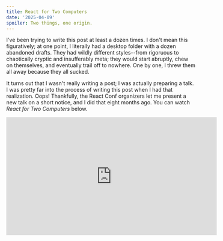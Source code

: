 ```yaml
---
title: React for Two Computers
date: '2025-04-09'
spoiler: Two things, one origin.
---
```


I've been trying to write this post at least a dozen times. I don't mean this figuratively; at one point, I literally had a desktop folder with a dozen abandoned drafts. They had wildly different styles--from rigoruous to chaotically cryptic and insufferably meta; they would start abruptly, chew on themselves, and eventually trail off to nowhere. One by one, I threw them all away because they all sucked.

It turns out that I wasn't really writing a post; I was actually preparing a talk. I was pretty far into the process of writing this post when I had that realization. Oops! Thankfully, the React Conf organizers let me present a new talk on a short notice, and I did that eight months ago. You can watch *React for Two Computers* below.

<iframe width="560" height="315" src="https://www.youtube.com/embed/ozI4V_29fj4?si=A_KuimpIB9kmu7GZ" title="YouTube video player" frameBorder="0" allow="accelerometer; autoplay; clipboard-write; encrypted-media; gyroscope; picture-in-picture; web-share" referrerPolicy="strict-origin-when-cross-origin" allowFullScreen />

It's about everyone's favorite topic, React Server Components. (Or maybe not.)

I've given up on the idea of converting this talk into a post form, nor do I think it's possible. But I wanted to jot down a few notes that are complementary to the talk. I'm going to assume that you *have* watched the talk itself. This is just the stuff that wasn't coherent enough to make the cut--the loose threads I couldn't tie together.

---

## Act 1

### Recipes and Blueprints

What is the difference between a tag and a function call?

Here's a tag:

```js
<p>Hello</p>
```

Here's a function call:

```js
alert('Hello');
```

One difference is that `<` and `>` are hard and spiky and `(` and `)` are soft and round. But that's not what I mean. These are just visual differences. But what is the difference in how they work, what they mean, in what we expect from them?

Of course, there is no particular meaning to a *tag* or a *function call* if you don't specify which language you're using. For example, a JavaScript function call might not behave the same way as a Haskell function call; an HTML tag might not behave the same way as a ColdFusion tag. Nevertheless, there are some things that we *expect* from a tag or a function call precisely *because* we're familiar with how they work in popular languages. The spiky `<` and `>` carry a set of associations and intuitions, just like the soft `(` and `)` do. I want to dig into these intuitions.

Let's start with what `alert('Hello')` and `<p>Hello</p>` have in common:

1. **We refer to a function or a tag by its name.** By convention, a function call often starts with a verb (`createElement`, `printMoney`, `querySelectorAll`), while tags are usually named with nouns (like `p` for a *paragraph*). This isn't a hard rule (`alert` is both; `b` stands for *bold*) but it's true more often than not. (Why is that?)
1. **We can pass information to a function or a tag.** Earlier, we were passing a piece of text (`'Hello'`) to the tag and the function. But we're not limited to passing a single string. Within a JavaScript function call, we can pass multiple arguments including strings, numbers, booleans, objects, and so on. Within an HTML tag, we can pass multiple attributes, but their values cannot be objects or other rich data structures--which is quite limiting. Thankfully, tags in JSX (as well as in many HTML-based template languages) let us pass objects and any other rich values.
1. **Both function calls and tags can be deeply nested.** For example, we could write `alert('Hello, ' + prompt('Who are you?'))` to express the relationship between these two different function calls: the result of the inner `prompt` call gets combined with a string, and is then passed to the outer `alert` call. (Try it in your console if you're not sure what this does.) Although nesting is fairly common with function calls, with tags nesting really *is* the name of the game. You hardly ever see a tag completely alone and not surrounded by other tags. (Why is that?)

Clearly, function calls and tags are very similar. They let us pass some information to a named thing, and if needed, they let us elaborate by nesting further (passing some more information to some named thing (nesting as much as we need (yay!)))

We're also starting to get a few hints of the fundamental differences between them. For one, function calls tend to be verbs while tags tend to be nouns. Also, you'll encounter deeply nested tags more often than deeply nested function calls.

What's up with that?

Let's start with the latter. Why do tags tend to cling to each other? Are tags just naturally predisposed to gravitate towards other tags until they--*yoink!*--click together? Perhaps those spiky bois really do yearn for connection? That may be so, but consider this: maybe we *like* to use tags for deeply nested structures because we can see the `</end>` of every tag and don't have to guess which `)` is closing.

Tags don't lead to deep nesting--rather, we *choose* to use tags *for* deep nesting. (Recall how broadly the JavaScript community eventually adopted JSX despite it being almost universally panned for a year or two. Nesting tags is hard to give up!)

Okay, let's say we *prefer* to use tags for nesting. But why do tags tend to be nouns rather than verbs? Is this a coincidence, or is there a deeper reason for this as well?

This is more of a conjecture but I think it's because nouns are easier to decompose than verbs. Nouns describe *things*, and things can often be adequately described purely as a composition of other things. For example, a building consists of floors, floors consist of rooms, rooms consist of people, and people consist of water. Note that this description is *timeless*--not in the sense that it's a classic, but in the sense that it describes a snapshot in time, like a frame in the movie, or like a blueprint. You can omit time from the equation, and it'll still be a pretty useful description.

Verbs, on the other hand, tend to describe *processes* which happen *over* time--they're time*ful*! Consider a cooking recipe: "Heat the frying pan, put the butter on it, wait for the butter to melt, now pour the eggs on it." Although there are still opportunities for composition (*how* does one crack an egg?), the sequencing here is crucial! You need to be constantly aware of what step happens first, what step happens next, and what kind of decisions you have to make between the steps. Unlike a blueprint, a recipe has an ordering to it, and a certain urgency to it too.

So how does this relate to tags and function calls?

A recipe prescribes a sequence of steps to be performed in an order. It's composed of verbs but there is rarely a lot of nesting. (In fact, nesting may just obscure the ordering.) Each step may change something or depend on the previous steps, so it is important to execute the recipe in the exact order it was written, top to bottom. These recipes, also known as *imperative* programs, are written with function calls:

```js
const eggs = crackEggs();
heat(fryingPan);
put(fryingPan, butter);
await delay(30000);
put(fryingPan, eggs);
```

A blueprint, on the other hand, describes what nouns a thing is made of. It doesn't prescribe a specific order of operations--it only describes how the whole is broken into its parts. This is why these blueprints, also known as *declarative* programs, naturally end up deeply nested, and thus are more convenient to write with tags:

```js
<Building>
  <Roof />
  <Floor>
    <Room />
    <Room>
      <Person name="Alice" />
      <Person name="Bob" />
    </Room>
  </Floor>
  <Basement />
</Building>
```

Many real-world programs combine both techniques. For example, a typical React component combines some imperative recipes (like sequences of function calls in the event handlers) with some declarative blueprints (like the returned JSX tags).

However, ultimately, our programs must *do* something. Recipes are ready to be executed--they don't leave any ambiguity about what should be done next. Do this step, then do this step, then do this step, then done. On the other hand, a blueprint is just that--a detailed plan to construct something. It won't come to life until some recipe actually decides to construct the things described by that blueprint. (For example, React constructs the DOM described by the blueprint of your JSX.)

In a way, a blueprint is almost a recipe, but it's more passive, inert, open to future interpretation. It's a recipe but with *time itself* factored out of the equation. When you remove time, all that's left is the structure--the things, the nouns, the tags.

A blueprint is a *potential* recipe. It's a plan--something that might or might not happen depending on whether some recipe will eventually carry out that plan.

Now, blueprints are made of tags, and recipes are made of function calls. If we say a blueprint is a *potential* recipe, it follows that... a tag is a *potential* function call.

Wait, what?

---

### Await and RPC

Suppose you want to call a function. That's easy to do:

```js
alert('Hello');
```

You can be reasonably sure that as soon as that function finishes executing, the next line will run immediately. In particular, it's very nice that you can get the *result* of one function call and then immediately use it for the next function call:

```js
const name = prompt('Who are you?');
alert('Hello, ' + name);
console.log('Done.');
```

However, suppose that the function you want to call is on a different computer. That would be a bummer, right? But so it happens.

The standard way to deal with this situation would be to issue some kind of a network call. We have plenty of existing ideas in this area, such as HTTP or even something lower level. Most of us manage to spend our entire careers without ever learning how bytes travel through the underwater cables. Marvelous stuff.

Now, the problem, of course, is that our program can't continue until that network call is over. If we can't know the person's `name` without talking to another computer, we need to "pause" the execution of our code before the `alert` call.

Suppose you were the first person ever to encounter this problem.

One idea you might have is to invent a `callNetwork` API that takes a function:

```js
callNetwork('https://another-computer/?fn=prompt&args=Who+are+you?', (response) => {
  const name = response;
  alert('Hello, ' + name);
  console.log('Done.');
});
```

Once the response arrives, your `callNetwork` API would call the passed function with the `response`, at which point the rest of the code would run as usual.

This is honestly not bad for a first idea. But it's not great either:

1. **The network call has tangled up our code.** Previously, the code executed in a top-down order, but now it has a twist. Conceptually `alert('Hello' + name)` is the "next thing that happens" in the recipe we're trying to convey. However, we've had to put it *inside* the `callNetwork` call so that the computer knows to "wait" for it.
2. **We've severed the connection between two pieces of code.** Normally, when you want to call a function, you just *call* it. Assuming it's in the same file. If it's in another file, you `export` it there and then you `import` it here. But in this case we're no longer dealing with a function call--we're dealing with an HTTP call. It may be hard to see after dealing with REST APIs for decades, but we've actually lost something of the essence during this conversion. For starters, it doesn't get typechecked! That endpoint might not exist. You can't command-click into that call and see where the function is defined and what it does. There was a direct and visceral connection between the function being called and the place calling it, but there no longer is--not because you *wanted* to introduce some nice conceptual separation but because you don't have any other *means* to keep that connnection.

The problem becomes easier to see if we imagine the `alert` function is *also* on some other computer (maybe on a different one). Now the code becomes:

```js
callNetwork('https://another-computer/?fn=prompt&args=Who+are+you?', (response) => {
  const name = response;
  callNetwork('https://yet-another-computer/?fn=alert&args=Hello,+' + name, () => {
    console.log('Done.');
  });
});
```

So how do you solve these two problems?

You come up with two ideas.

To solve the first problem ("tangling" of the code), you introduce a new concept called an `async` function. An `async` function is not guaranteed to execute in a single step--rather, it's expected that it may "pause" execution (for example, due to network calls). Since it may pause, the *calling* code will need to “`await`” the async function call to acknowledge that it won't be surprised by that pause. This means the *caller* would pause too at some point, so it will *also* need to mark itself as `async`. So `async` and `await` would propagate upwards through the calling chain so that nobody is surprised their code is "pausing". At least that's your idea.

That's not a bad idea at all--in fact, some variation of it is pretty much table stakes in new programming languages. You no longer have to [convince people](https://tirania.org/blog/archive/2013/Aug-15.html) it's good.

This turns the code to:

```js
const name = await callNetwork('https://another-computer/fn=prompt&args=Who+are+you?');
await callNetwork('https://yet-another-computer/fn=alert&args=Hello,+' + name);
console.log('Done.');
```

Now you've got your eyes on the second problem. What you're trying to do is to call a function called `prompt` on one computer and a function called `alert` on another computer. Let's say these functions are actually defined in your codebase.

What if you could literally *import* them from another computer?

```js {1,2}
import { prompt } from 'another-computer';
import { alert } from 'yet-another-computer';

const name = await prompt('Who are you?');
await alert('Hello, ' + name);
console.log('Done.');
```

Wait, but that doesn't actually help the problem as stated above. For example, TypeScript won't know what `'another-computer'` is. Instead, suppose you could import those functions from wherever they actually are in your codebase:

```js {1}
import { prompt, alert } from './stuff';

const name = await prompt('Who are you?');
await alert('Hello, ' + name);
console.log('Done.');
```

But wait, that's just a normal import. It would bring them into the program on *this* computer, whereas what you wanted was to have them be deployed on *another* computer. The fact that you want them to be called remotely via HTTP across the network boundary behind the scenes needs to be expressed somewhere in code.

Let's invent a special syntax that would let you express that. We might revise this syntax later but for now we're calling it `import rpc` because what we've described here has been known for decades as [RPC](https://en.wikipedia.org/wiki/Remote_procedure_call), or a "remote procedure call":

```js {1}
import rpc { prompt, alert } from './stuff';

const name = await prompt('Who are you?');
await alert('Hello, ' + name);
console.log('Done.');
```

Imagine that TypeScript would not only let you click into them now, but it would also be *aware* that these functions are behind a remote boundary, so it would force them to be declared as `async`, and ensure that the types of their inputs and their output remain serializable (and thus can actually travel over the network).

Oh well, `async` / `await` and `import rpc`, that's enough invention for one day.

Unless?..

---

### Call Me Maybe

A colleague comes to you with a problem. "That `async` / `await` stuff and `import rpc` was great, truly great. But it only works if the other computer actually *talks back.* Imagine a computer that *doesn't.* How would you call a function there?"

The question sounds nonsensical at first but you ponder it for a bit.

If the other computer doesn't talk back... Well, natually you can't know *when* it's done, so pausing the execution with `await` won't work. So you can't do this:

```js
await alert('Hello, ' + name);
```

What's worse, if the computer where the function resides doesn't talk back, you can't get the *result* of any function call, so this would not be possible either:

```js
const name = await prompt('Who are you?');
```

You're tempted to declare the case hopeless but you're trying to think critically. Sure, you can't pass the information *back*... but you still can pass it *forward*.

For example, this only passes the information forward:

```js
alert('Hello');
```

Even if the other computer doesn't talk back, here you're just asking it to call the `alert` function with the `'Hello'` string. You're not asking for anything back.

So this call should be possible to make! Except... it wouldn't quite work like a regular function call, so it seems wrong to use the same syntax as for a regular function call. Generally, one would expect that the code below executes after the function call is *done*, but you can't guarantee it here. In fact, you can't be certain that the call will succeed at all--if it fails midway because of network, you'll have no way to know that. Unlike with RPC, you won't be notified of network errors.

This isn't a function call. It's a... *potential* function call. It's a call that might, or might not happen in the future. You could say it's a blueprint of a function call.

Let's invent some made-up syntax for these "potential calls":

```js
alert⧼'Hello'⧽;
```

We might change that syntax later. But for now let's think through the *semantics* of this syntax, i.e. what we'd actually want it to do. In the design process, it's wise to start from the limitations ("the other computer can't talk back") and see if they place any unavoidable constraints on the semantics of these "potential calls".

Clearly, these "potential calls" don't interrupt execution and don't affect the rest of the code. They're not "waiting" for anything because there's nothing to wait for:

```js
alert⧼'Hello'⧽;      // Can't know if/when this succeeds or fails
console.log('Done.') // Runs immediately
```

This poses a question: what should these "potential calls" return?

```js
const name = prompt⧼'Who are you?'⧽;
console.log(name); // ???
```

Clearly, `prompt⧼'Who are you?'⧽` can't return the eventual actual return value of the `prompt` call since the other computer can't talk back. We could decide that this syntax always returns `undefined` but that feels rather limiting. We'd have no way to coordinate the `prompt` "potential call" with the `alert` "potential call"!

What we want to achieve is something like this:

```js
const name = prompt⧼'Who are you?'⧽;
alert⧼'Hello, ' + name⧽;
```

The problem is, the code above doesn't make sense because we can't get anything *out* of the `prompt` "potential call". So we can neither assign the `name` variable nor manipulate its return value with `+` on this computer. However, here's an idea. What we *could* do is rewrite the two lines above *solely* in terms of "potential calls":

```js
alert⧼
  concat⧼
    'Hello, ',
    prompt⧼'Who are you?'⧽
  ⧽
⧽;
```

(Here and later, assume `concat` is a global function set to `(a, b) => a + b`.)

There are two benefits to reframing the code this way. First, it avoids the problem of declaring a nonsensical `name` variable that can't possibly have any meaningful value (because we're not on the other computer yet). Second, it lets us think of these nested "potential calls" as a single expression that is easy to encode as JSON:

```js
{
  fn: 'alert',
  args: [{
    fn: 'concat',
    args: ['Hello, ', {
      fn: 'prompt',
      args: ['Who are you?']
    }]
  }]
}
```

We could then send that JSON to the other computer (which can't talk back to us!), and it would interpret our instructions using a function like this:

```js
function interpret(json) {
  if (json && json.fn) {
    // Find a global function by its name
    let fn = window[json.fn];
    // Interpret any nested potential calls in the arguments
    let args = json.args.map(arg => interpret(arg));
    // Actually perform the call now
    let result = fn(...args);
    // If it returned more potential calls, do them next
    return interpret(result);
  } else {
    return json;
  }
}
```

You can verify in the console that passing the above JSON object to `interpret()` does the equivalent of the original code. (Don't forget to define a `concat` global!)

In other words, this approach works!

Let's take another look at this syntax:

```js
alert⧼
  concat⧼
    'Hello, ',
    prompt⧼'Who are you?'⧽
  ⧽
⧽;
```

We've now seen that any dependencies between the "potential calls", such as between `prompt` and `alert`, should be expressed by embedding these "potential calls" inside each other. We can't really put *code* in between them unless that code *also* resides on the other computer. On *this* computer, they're more like... markup.

Since we don't have any other ways to compose calls, we can expect nesting level to be deep. So it might be a good idea to make the syntax slightly easier to scan:

```js
<alert>
  <concat>
    Hello,
    <prompt>Who are you?</prompt>
  </concat>
</alert>
```

Note something peculiar.

With a regular function call, the return value is decided by the function you called:

```js
const result = prompt('Who are you?');
console.log(result); // 'Dan'
```

But with a "potential" function call, the return value is *the call itself as data:*

```js
const inner = <prompt>Who are you?</prompt>;
// { fn: 'prompt', args: ['Who are you?'] }

const outer = <concat>Hello, {inner}</concat>;
// {
//   fn: 'concat',
//   args: ['Hello', { fn: 'prompt', args: ['Who are you?'] }]
// }

const outest = <alert>{outer}</alert>;
// {
//   fn: 'alert',
//   args: [{
//     fn: 'concat',
//     args: ['Hello', { fn: 'prompt', args: ['Who are you?'] }]
//   }]
// }
```

The calls are not yet made--we're only building a *blueprint* of those calls:

```js
<alert>
  <concat>
    Hello,
    <prompt>Who are you?</prompt>
  </concat>
</alert>
```

This blueprint of "potential calls" looks code, but it acts like data. It's structurally similar to function calls but it is more passive, inert, open to interpretation. We're yet to *send* this blueprint to the other computer which will actually interpret it.

Anyway, writing "potential function calls" so many times is getting on my nerves.

Let's just call them tags.

---

### Splitting a Function

Here's a function:

```js
function greeting() {
  const name = prompt('Who are you?');
  alert('Hello, ' + name);
}
```

If you run it, it will execute in a single shot. As functions generally do.

Suppose you wanted to split its execution in two parts. The first part runs immediately. The second part runs when the caller decides so.

Here's an easy way to do that:

```js {3,5}
function greeting() {
  const name = prompt('Who are you?');
  return function resume() {
    alert('Hello, ' + name);
  };
}
```

Now you can run the function in two parts:

```js
const resume = greeting(); // Run the first part
resume();                  // Run the second part
```

Now suppose you want to run the second part on *another computer*. You're still thinking of it as a single computation. It just happens to be physically distributed.

"Easy!" you say:

```js {3-5}
function greeting() {
  const name = prompt('Who are you?');
  return `function resume() {
    alert('Hello, ' + name);
  }`;
}
```

Wait, what?

Okay, that's clever, you're returning *the rest of the code* from your function so that it can be transferred to another computer to finish the computation. But wait! That won't work--from the other computer's perspective, `name` is not defined:

```js
function resume() {
  alert('Hello, ' + name); // 🔴 ReferenceError: name is not defined
}
```

"Not a problem," you say:

```js {4}
function greeting() {
  const name = prompt('Who are you?');
  return `function resume() {
    alert('Hello, ' + ${JSON.stringify(name)});
  }`;
}
```

Ah, I see what you did there. So you embedded the value of the `name` that you got on the first computer *directly into* to the code that you sent to the other computer. From its perspective, the `name` will appear *precomputed*, as if it was always there:

```js
function resume() {
  alert('Hello, ' + "Dan");
}
```

In fact, that function will have no idea that it's a part of a bigger picture. From its perspective, the world *starts* on the second computer. As this function gets more complex, it might start getting the idea that it's the entire thing. And that's okay.

But you've *seen* the entire thing:

```js
function greeting() {
  const name = prompt('Who are you?');
  return `function resume() {
    alert('Hello, ' + ${JSON.stringify(name)});
  }`;
}
```

It's an interesting shape--a program returning the rest of itself in a form that can be transferred over the network to continue execution on another machine. You might call this a *closure over the network*. Notice a few things about how it works:

- **The data flows strictly in a one direction--from the first to the second computer.** The second part can see the values from the first part (as long as they can be turned into text). But the first part doesn't know anything about the second part. The first part is writing the script; the second part will be performing it on stage.
- **The first and the second parts are completely isolated.** Although they are a part of a single conceptual *program*, they are separate *runtime environments*. They can't coordinate with each other at runtime because they're separated by time and space. Their module systems are completely isolated from each other, they each have their own globals, and even may be running on different JavaScript engines.
- **The boundaries between the parts are both firm and fluid at the same time.** They are firm because these truly *are* two separate environments--nothing is shared between them except the stuff that's being closed over. However, the boundaries are fluid because *you* can move stuff between the two worlds. You get to choose which lines run on which side, when you'd rather run more code on the second computer, and when you'd rather pass the already precomputed data to it.

That last point deserves some elaboration. Suppose you're writing a [FizzBuzz](https://en.wikipedia.org/wiki/Fizz_buzz) and want to display alerts for numbers from `1` to `n`, alerting `'Fizz'` if the number divides by 3, `'Buzz'` if it divides by 5, and `'FizzBuzz'` if it divides by both:

```js
function fizzBuzz() {
  const n = Number(prompt('How many?'));
  for (let i = 1; i <= n; i++) {
    if (i % 3 === 0 && i % 5 === 0) {
      alert('FizzBuzz');
    } else if (i % 3 === 0) {
      alert('Fizz');
    } else if (i % 5 === 0) {
      alert('Buzz');
    } else {
      alert(i);
    }
  }
}
````

Now imagine this is a program for *two* computers. You could split it in different ways. For example, you could choose to do all the work on the second computer:

```js
function fizzBuzz() {
  return `function resume() {
    const n = Number(prompt('How many?'));
    for (let i = 1; i <= n; i++) {
      if (i % 3 === 0 && i % 5 === 0) {
        alert('FizzBuzz');
      } else if (i % 3 === 0) {
        alert('Fizz');
      } else if (i % 5 === 0) {
        alert('Buzz');
      } else {
        alert(i);
      }
    }
  }`;
}
```

But maybe you want to run `prompt` on the first computer. You could move the `prompt` call into the earlier part, and then pass `n` as *data* to the second part:

```js {2,4}
function fizzBuzz() {
  const n = Number(prompt('How many?'));
  return `function resume() {
    const n = ${JSON.stringify(n)};
    for (let i = 1; i <= n; i++) {
      if (i % 3 === 0 && i % 5 === 0) {
        alert('FizzBuzz');
      } else if (i % 3 === 0) {
        alert('Fizz');
      } else if (i % 5 === 0) {
        alert('Buzz');
      } else {
        alert(i);
      }
    }
  }`;
}
```

From the second computer's perspective, `n` will appear hardcoded.

In fact, you could precompute every message on the first computer:

```js {3,6,8,10,12,16}
function fizzBuzz() {
  const n = Number(prompt('How many?'));
  const messages = [];
  for (let i = 1; i <= n; i++) {
    if (i % 3 === 0 && i % 5 === 0) {
      messages.push('FizzBuzz');
    } else if (i % 3 === 0) {
      messages.push('Fizz');
    } else if (i % 5 === 0) {
      messages.push('Buzz');
    } else {
      messages.push(i);
    }
  }
  return `function resume() {
    const messages = ${JSON.stringify(messages)};
    messages.forEach(alert);
  }`;
}
```

Then, from the second computer's perspective, there would be no computation left to do other than iterating over the messages. For example, if I pick `16` as my `n`, from the second computer's perspective, the entire program looks like this:

```js
function resume() {
  const messages = [1,2,"Fizz",4,"Buzz","Fizz",7,8,"Fizz","Buzz",11,"Fizz",13,14,"FizzBuzz",16];
  messages.forEach(alert);
}
```

The downside of precomputing `messages` is that the size of the data to send grows as `n` grows. Since the FizzBuzz algorithm is trivial, it's wiser to transfer the `n` itself and let the second computer run the FizzBuzz itself. The important part is that you get to *choose* the tradeoff between passing data and running code.

Now let's get back to the original example.

We've made the conceptual point that by splitting a program between two computers, we gain the flexibility to move the computation around. However, in practice, you probably don't want to write half of your code inside of a string:

```js
function greeting() {
  const name = prompt('Who are you?');
  return `function resume() {
    alert('Hello, ' + ${JSON.stringify(name)});
  }`;
}
```

Instead, it would be nice to write `resume` in another file and just *import* it:

```js {1}
import { resume } from './stuff';

function greeting() {
  const name = prompt('Who are you?');
  return resume(name);
}
```

Except wait, `resume` can't be a regular import--*you want this function's code to be sent to another computer!* So you don't really want to *import* the function itself or run any of its code on this computer now; rather, you want to *refer* to that function. This might remind you of RPC, for which you invented `import rpc`. Let's invent another similar annotation to mark a function to be sent to another computer:

```js {1}
import tag { resume } from './stuff';

function greeting() {
  const name = prompt('Who are you?');
  return resume(name);
}
```

Why `import tag`? This function is on a computer that doesn't "talk back" so you won't be able to call it. At most you can do a "potential call"--in other words, a tag!

```js {5}
import tag { resume } from './stuff';

function greeting() {
  const name = prompt('Who are you?');
  return <resume name={name} />;
}
```

(We'll revisit the `import rpc` and `import tag` syntax and revise it later on.)

Programs split this way are often called client-server applications.

```js
import tag { Client } from './stuff';

function Server() {
  const data = precomputeData();
  return <Client data={data} />;
}
```

It's tempting to see the client and the server as two separate programs that communicate with each other. But now you know that it's a single function that closes over the network by sending the rest of itself forward in time and space.

Good luck unseeing *that*.

---

### Tags on Both Sides

A few sections ago, you invented tags:

```js
function greeting() {
  return (
    <alert>
      <concat>
        Hello,
        <prompt>Who are you?</prompt>
      </concat>
    </alert>
  );
}
```

As a reminder, tags are very similar to function calls, but they don't actually *call* anything--they just reflect the structure of a call. Because of that, they're a perfect way to represent a computation that you *want* to happen--but maybe not right now, or even not right here. Tags represent a plan, a *blueprint* of a computation:

```js
function greeting() {
  return {
    fn: 'alert',
    args: [{
      fn: 'concat',
      args: ['Hello, ', {
        fn: 'prompt',
        args: ['Who are you?']
      }]
    }]
  };
}
```

By themselves, tags don't do anything. Some code needs to actually *interpret* what they're saying. Here's one way we've seen that works for the above example:

```js
function interpret(json) {
  if (json && json.fn) {
    let fn = window[json.fn];
    let args = json.args.map(arg => interpret(arg));
    let result = fn(...args);
    return interpret(result);
  } else {
    return json;
  }
}
```

[Run the code](https://codesandbox.io/p/devbox/r2c-part1-forked-h73wkn?file=%2Fsrc%2Findex.mjs) to see that `interpret(greeting())` produces the expected result.

However, the thing about interpretations is that they're subjective. There's more than one possible interpretation of something. That's kind of the whole point of interpretations, really. They allow that sort of flexibility.

In the earlier example, the `interpret` function was looking for the functions *implementing* each tag directly in the global `window` scope. So it was able to find `window.alert` and `window.prompt` and such there. We're now going to make a slightly different version of `interpret`. This version will take an explicit `knownTags` dictionary with these functions. Unknown tags shall be skipped.

Behold:

```js {3,4,8,11}
function interpret(json, knownTags) {
  if (json && json.fn) {
    if (knownTags[json.fn]) {
      let fn = knownTags[json.fn];
      let args = json.args.map(arg => interpret(arg, knownTags));
      let result = fn(...args);
      return interpret(result, knownTags);
    } else {
      let args = json.args.map(arg => interpret(arg, knownTags));
      return { fn: json.fn, args };
    }
  } else {
    return json;
  }
}
```

Now, if you pass empty `knownTags` to `interpert`, you'll get the original call tree:

```js
interpret(greeting(), {});

// {
//   fn: 'alert',
//   args: [{
//     fn: 'concat',
//     args: ['Hello, ', {
//       fn: 'prompt',
//       args: ['Who are you?']
//     }]
//   }]
// };
```

*However,* [notice what happens](https://codesandbox.io/p/devbox/r2c-part1-forked-2cx44l?file=%2Fsrc%2Findex.mjs) if you pass `{ prompt: window.prompt }`:

```js
interpret(greeting(), {
  prompt: window.prompt
});
```

Now it will ask your name first (`prompt` *does* run) and then produce this tree:

```js
// {
//   fn: 'alert',
//   args: [{
//     fn: 'concat',
//     args: ['Hello, ', 'Dan' /* (or whatever you typed) */]
//   }]
// };
```

You still get a call tree back, but this time `prompt` has "dissolved" from it!

As an experiment, let's "dissolve" both `prompt` *and* `concat` (but not `alert`):

```js
interpret(greeting(), {
  prompt: window.prompt,
  concat: (a, b) => a + b,
});
```

This time, the `prompt` will run like before, but the message prepared for the `alert` call will already be concatenated--no `concat` in sight:

```js
// {
//   fn: 'alert',
//   args: ['Hello, Dan']
// };
```

In other words, we've *precomputed* everything except the `alert` call itself.

Let's also try "dissolving" both `alert`, `prompt`, and `concat` together, like before:

```js
interpret(greeting(), {
  alert: window.alert,
  prompt: window.prompt,
  concat: (a, b) => a + b,
});

// undefined
```

This time, all steps will run so there'll be nothing left to do.

Because a blueprint of tags is *timeless*--it doesn't prescribe a particular ordering of the operations; only their structure--we've gained the freedom to manipulate that ordering. For example, we can now *split* a single computation into several steps:

```js
const step1 = greeting();
// {
//   fn: 'alert',
//   args: [{
//     fn: 'concat',
//     args: ['Hello, ', {
//       fn: 'prompt',
//       args: ['Who are you?']
//     }]
//   }]
// };

const step2 = interpret(step1, {
  prompt: window.prompt,
  concat: (a, b) => a + b,
});
// {
//   fn: 'alert',
//   args: ['Hello, Dan']
// };

interpret(step2, {
  alert: window.alert,
});
// undefined
```

[Run the code.](https://codesandbox.io/p/devbox/r2c-part1-forked-wfvxhp?file=%2Fsrc%2Findex.mjs)

This might give you an idea.

What if you ran `step1` and `step2` on different computers? In other words, what if you interpreted, or "dissolved", *some* tags earlier on the first computer, and then sent the rest to be interpreted, or "dissolved", later on the second computer? This might turn out handy if some tags are *naturally better suited* to be intepreted on either of the two sides--for example, if these machines have different capabilities.

Think of the water state transitions: first, ice melts into water at the top of the mountain. Then the river flows down. Finally, the water evaporates. So it could be with tags. Some tags could melt early on the first computer. The remaining tags could flow over the network to another computer--and meet their fate there.

---

### The Two Computers

Your theory is elusive and sometimes you think it's nonsense but its broad shape is beginning to emerge. If you were asked to summarize it so far, you'd say this:

Some programs are distributed computations across multiple machines. In particular, some programs can be represented as functions spanning across *two* machines (although in principle there could be more). Some of those functions will have a particular shape--the first machine does some of the calculation, and then "hands off" the rest of the calculation to the second machine by sending the remaining code to it. Those are the functions that your theory is so focused on.

Let's give names to the environments of the two machines. Your programs begin in the *Early* world--the first machine. Some of the work is going to happen there. Then the remaining work is passed off to the *Late* world--the second machine.

The Early and the Late worlds are two completely isolated runtime environments separated by time and space, so they don't share any state or global variables. The Early world can *leave some residual information* for the Late world--in particular, the remaining code to run and the data that it needs to run--but nothing more.

The Early and the Late worlds don't directly `import` the code from each other because that would just bring that code *into* the importing world. What they *do*, however, is *refer* to each other's code. Both `import tag` and `import rpc` are examples of *referring* to code on another computer (in a typesafe way!) and doing something useful with it without actually loading it into the importing world.

Because of their firm separation, a function in the Early world can't *call* a function in the Late world. After all, function calls are meant to pass the information *back* to the caller, but that's not possible if the caller has long kicked the bucket.

However, passing information *forward* from the Early to the Late world still makes sense. To allow it, you've invented a weaker notion than a function call--a *tag*. A tag is like a function call but passive, inert, open to interpretation. It is a *potential* function call waiting to be materialized. A tag is a function call *as* data, ready to be executed now *or* at a better point in time, or maybe not at all. A tag is a proto-call.

You stand triumphantly, seeing the disparate threads of your theory starting to come together for the first time. Suddenly, the boss music starts playing.

*Did somebody say Time?*

---

### Time Strikes Back

Your first boss is Time itself. To beat Time, you'll have to demonstrate that your so-called *timeless* blueprints are actually timeless--and that shifting the order of their calculation will not accidentally ruin your program. You better be right!

Here is your `greeting` function from before:

```js
function greeting() {
  return (
    <alert>
      <concat>
        Hello,
        <prompt>Who are you?</prompt>
      </concat>
    </alert>
  );
}
```

I'll beef it up a little bit to make the boss fight more interesting (and more scary).

I suspect that you'll want to combine `alert` with `concat` awfully often so I'll extract them into a separate function. I'm going to call it `p`, for "paragraph".

```js
function p(...children) {
  return (
    <alert>
      <concat>
        {children}
      </concat>
    </alert>
  );
}
```

Now the `greeting` function can just return the `p` tag:

```js
function greeting() {
  return (
    <p>
      Hello,
      <prompt>Who are you?</prompt>
    </p>
  );
}
```

I'll also add a new `clock` function that returns the time at which it ran:

```js
function clock() {
  return new Date().toString();
}
```

Finally, I'll add an `app` function that combines a `greeting` with a `clock` in `p`:

```js
function app() {
  return [
    <greeting />,
    <p>The time is: <clock /></p>
  ];
}
```

Now would be a great time to support arrays in `interpret`--luckily, that's easy:

```js {12,13}
function interpret(json, knownTags) {
  if (json && json.fn) {
    if (knownTags[json.fn]) {
      let fn = knownTags[json.fn];
      let args = json.args.map(arg => interpret(arg, knownTags));
      let result = fn(...args);
      return interpret(result, knownTags);
    } else {
      let args = json.args.map(arg => interpret(arg, knownTags));
      return { fn: json.fn, args };
    }
  } else if (Array.isArray(json)) {
    return json.map(item => interpret(item, knownTags));
  } else {
    return json;
  }
}
```

Alright, let's see if `interpret` is up to the task.

First, let's try to interpret all tags together:

```js
interpret(app(), {
  alert: window.alert,
  prompt: window.prompt,
  concat: (a, b) => a + b,
  p: p,
  greeting: greeting,
  clock: clock,
});
// [undefined, undefined]
```

[Running this code](https://codesandbox.io/p/devbox/r2c-part1-forked-slfzsc?file=%2Fsrc%2Findex.mjs) produces the expected result:

1. There is a `prompt` asking for my name
1. There is an alert saying `Hello, Dan`
1. There is another alert saying `The time is: Wed Apr 09 2025 15:13:04 GMT+0900 (Japan Standard Time)`

So far so good!

Now, the claim you're defending is that, because these are just blueprints--tags that are not turned into calls yet--you are free to dissolve those tags in any order.

Let's put that to the test.

First, let's dissolve just *half* of the tags (`p`, `greeting`, and `clock`):

```js {5-7}
const step2 = interpret(app(), {
  // alert: window.alert,
  // concat: (a, b) => a + b,
  // prompt: window.prompt,
  p: p,
  greeting: greeting,
  clock: clock,
});

// [
//   { fn: 'alert', args: [{ fn: 'concat', args: ['Hello', { fn: 'prompt', args: ['Who are you?'] }] }] },
//   { fn: 'alert', args: [{ fn: 'concat', args: ['The time is ', 'Wed Apr 09 2025 15:13:04 GMT+0900 (Japan Standard Time)'] }] }
// ]
```

*Snap.*

As expected, this went quietly--no prompts or alert yet... Now you can take the intermediate result and dissolve the rest of the tags (`alert`, `concat`, `prompt`):

```js {2-4}
interpret(step2, {
  alert: window.alert,
  concat: (a, b) => a + b,
  prompt: window.prompt,
  // p: p,
  // greeting: greeting,
  // clock: clock,
});
// [undefined, undefined]
```

[This works](https://codesandbox.io/p/devbox/r2c-part1-forked-vvhg65?file=%2Fsrc%2Findex.mjs) as expected too:

1. There is a `prompt` asking for my name
1. There is an alert saying `Hello, Dan`
1. There is another alert saying `The time is: Wed Apr 09 2025 15:13:04 GMT+0900 (Japan Standard Time)`

Congratulations!

You've proven that a calculation made out of tags (rather than function calls) can be split into steps and calculated in an arbitrary order--thus defeating Time itself.

Unless?..

Why don't you try dissolving all tags together *except* for `concat`:

```js {4}
interpret(app(), {
  alert: window.alert,
  prompt: window.prompt,
  // concat: (a, b) => a + b,
  p: p,
  greeting: greeting,
  clock: clock,
});
```

Surely, in a *timeless blueprint*, it won't cause any harm to run `concat` later?

You [run the code](https://codesandbox.io/p/devbox/r2c-part1-forked-zyxyyz?file=%2Fsrc%2Findex.mjs):

1. There is a `prompt` asking for my name
1. There is an alert saying `[object Object]`
1. There is another alert saying `[object Object]`

*YOU DIED.*

---

### A Fatal Flaw

What just happened?

Turns out, your theory has a flaw. Even if you describe your program with tags rather than function calls, time is actually important! For some functions, anyway.

Consider this example:

```js
<concat>
  Hello,
  <prompt>Who are you?</prompt>
</concat>
```

When two tags are nested, in which order should they be intepreted? Should `<prompt>` be interpreted first, and the result of that be passed to the `concat` function? Or should the `concat` function receive `<prompt>` *itself as a tag*?

We can start by considering the behavior of regular function calls:

```js
concat(
  'Hello, ',
  prompt('Who are you?') // This would run first
)
```

In case you're not sure, when you call a function in JavaScript, its arguments are calculated *first*--and after those values are known, the function gets called:

```js
function concat(a, b) {
  // a is 'Hello, '
  // b is 'Dan'
  return a + b;
}
```

Our `interpret` function dealing with tags applies them in the same order. When it encounters a tag like `<concat>`, it *first* runs `interpret` on its arguments in case there are nested calls like that `<prompt>`. Only *then* it would call `concat()`:

```js {5,6}
function interpret(json, knownTags) {
  if (json && json.fn) {
    if (knownTags[json.fn]) {
      let fn = knownTags[json.fn];
      let args = json.args.map(arg => interpret(arg, knownTags));
      let result = fn(...args);
      return interpret(result, knownTags);
    } else {
      // ...
    }
  } else {
    // ...
  }
}
```

As a result, this code:

```js
<concat>
  Hello,
  <prompt>Who are you?</prompt>
</concat>
```

is currently equivalent to this:

```js
concat(
  'Hello, ',
  prompt('Who are you?') // This would run first
)
```

However, there's something off about that.

Weren't our tags supposed to be *timeless blueprints*, untethered from the pesky constraints of the tedious arguments-must-go-first JavaScript evaluation order? What good are these "tags" if in the end they behave exactly like function calls?

Okay, but how *else* could this work?

Well, what if this:

```js
<concat>
  Hello,
  <prompt>Who are you?</prompt>
</concat>
```

was instead equivalent to this:

```js
concat( // This would run first
  'Hello, ',
  <prompt>Who are you?</prompt>
)
```

Imagine that tags were evaluated *outside-in* rather than *inside-out*. So, when you have `<concat>` with `<prompt />` inside, you wouldn't actually see the `prompt` call first. Instead, you'd step into `concat` with `<prompt />` still being *a tag*:

```js {3}
function concat(a, b) {
  // a is 'Hello, '
  // b is { fn: 'prompt', args: ['Who are you?'] }
  return a + b;
}
```

Of course, that would utterly break `concat` since it can only concatenate *strings*, not some arbitrary computations like `<prompt />` which haven't even run yet.

This problem is not unique to `concat`. For example, the `alert` function also expects a *string*. It wouldn't know how to handle an object representing a tag:

```js
alert({ fn: 'concat', args: [/* ... */] });
```

Or rather, it would *handle* it--by coercing it to a string like `"[object Object]"`.

This explains what happened during the boss fight!

Although our `interpret` function would normally handle the arguments first, we specifically *delayed* interpreting the `<concat>` tag to demonstrate that the ordering doesn't matter. However, it *does* matter--both the `concat` and the `alert` functions *need* their arguments to be regular strings rather than tags.

It seems like your timeless blueprints aren't so timeless after all. Functions *need* their arguments to be computed first. That's where the time was hiding.

Your theory has a fatal flaw.

---

### A New Hope

Your theory has a fatal flaw. There are three things you can do with that.

You could pretend that it doesn't exist. But that won't fix your theory.

You could give up on your theory. But you were *onto* something, weren't you?

Finally, you could let that flaw *guide* you. Like a well-chosen failed experiment, it tells you something very important. You've made a mistake, but where *exactly?*

There's a good way to find out.

Currently, we're always eagerly interpreting nested tags before calling the parent tag's function to ensure that the tag functions get called in the *inside-out* order:

```js {5,6}
function interpret(json, knownTags) {
  if (json && json.fn) {
    if (knownTags[json.fn]) {
      let fn = knownTags[json.fn];
      let args = json.args.map(arg => interpret(arg, knownTags));
      let result = fn(...args);
      return interpret(result, knownTags);
    } else {
      let args = json.args.map(arg => interpret(arg, knownTags));
      return { fn: json.fn, args };
    }
  } else if (Array.isArray(json)) {
    return json.map(item => interpret(item, knownTags));
  } else {
    return json;
  }
}
```

What if instead we just passed the raw arguments (even if they include tags)?

```js {5,6}
function interpret(json, knownTags) {
  if (json && json.fn) {
    if (knownTags[json.fn]) {
      let fn = knownTags[json.fn];
      let args = json.args;
      let result = fn(...args);
      return interpret(result, knownTags);
    } else {
      let args = json.args.map(arg => interpret(arg, knownTags));
      return { fn: json.fn, args };
    }
  } else if (Array.isArray(json)) {
    return json.map(item => interpret(item, knownTags));
  } else {
    return json;
  }
}
```

Of course, this would completely break each of our previous examples. Remember, `alert()` can't handle an object argument like `<concat>`--and `concat()` itself [can't handle](https://codesandbox.io/p/devbox/r2c-part1-forked-rnvdg2?file=%2Fsrc%2Findex.mjs) an object argument like `<prompt>`. It wants two strings, not tags:

```js
const tags = (
  <concat>
    Hello, <prompt>Who are you?</prompt>
  </concat>
);

interpret(tags, {
  concat: (a, b) => a + b,
  prompt: window.prompt,
});

// 'Hello, [object Object]'
```

But fully embracing the "flaw" might also shine some light on what *does* work.

For example, replacing `<concat>` with `<p>` [no longer leads](https://codesandbox.io/p/devbox/r2c-part1-forked-kw9cxj?file=%2Fsrc%2Findex.mjs) to a broken output:

```js {14,16,20}
function p(...children) {
  return (
    <alert>
      <concat>
        {children}
      </concat>
    </alert>
  );
}

// ...

const tags = (
  <p>
    Hello, <prompt>Who are you?</prompt>
  </p>
);

interpret(tags, {
  p: p,
  prompt: window.prompt,
});

// { fn: 'alert', args: [{ fn: 'concat', args: ['Hello, ', 'Dan'] }] }
```

This might seem insignificant (we still need to run `concat` later). But actually this is very important! Something is fundamentally different between functions `concat` and `p`. The *outside-in* call order breaks `concat`, but it doesn't break `p`.

Why is that *exactly*?

---

### Embedding and Introspecting

Consider these two functions:

```js
function concat(a, b) {
  return a + b;
}

function pair(a, b) {
  return [a, b];
}
```

How are they different?

Obviously, they're different in purpose. One of them concatenates strings. The other one creates an array with the two provided elements. But there's also a more subtle difference between how they behave with respect to their arguments.

To explain it, I'll use an analogy.

Suppose your job is to tie pieces of a rope together. That's not terribly difficult. You take the two pieces and tie them together, job done. Now suppose that one day someone hands you a rope and... a pumpkin. Suddenly, you can't do your job. You need to take the two pieces of rope by their ends, but a pumpkin has no end.

Now, you might conclude from this that arbitrarily replacing things with pumpkins leads to disasters, and indeed sometimes it does. But not always.

Suppose that you have a new job wrapping up presents in a toy shop. You'd spend your day wrapping up various presents, be it a doll, or a car, or an entire toy house. Then one day someone hands you a pumpkin. Although you might refuse the request out of principle, *technically* you could wrap up a pumpkin just fine. When you wrap things up, you don't rely on their properties (like the rope-iness of a rope). You merely put them in a box. You're *embedding*, not *introspecting*.

The difference between `concat` and `pair` above is that `concat` *cares* about what's being passed to it. It *introspects*. It wouldn't work if you pass a pumpkin. But `pair` would happily accept ropes, toys, or pumpkins. It *embeds*, so it doesn't care.

Let's see how this connects to the order of execution.

Since `concat` *introspects* arguments `a` and `b` (concretely, `+` turns them to strings), `concat` breaks if you pass an uninterpreted tag as an argument:

```js
concat('Hello ', <prompt>Who are you?</prompt>);
// 'Hello, [object Object]'
```

On the other hand, `pair` *embeds* its arguments `a` and `b`. It produces a new `[a, b]` array--and that works correctly no matter what you pass as `a` or `b`. So it's happy to accept a tag as one of the arguments. It just embeds that tag in its output:

```js
const todo = pair('Hello ', <prompt>Who are you?</prompt>);
// ['Hello, ', { fn: 'prompt', args: ['Who are you?'] }]
```

This lets you interpret that tag sometime *after* the `pair` call:

```js
const result = interpret(todo, { prompt: window.prompt });
// ['Hello, ', 'Dan']
```

Let's summarize.

Generally, functions want to have their arguments computed before the call. However, if a function only *embeds* an argument in its output without *introspecting* it, you can delay computing it. You can call that function with that argument still uncomputed (a tag), and compute that tag later when it's necessary or convenient.

You may have found a way to beat Time after all.

---

### Thinking and Doing

Your program is still the same:

```js
function app() {
  return [
    <greeting />,
    <p>The time is: <clock /></p>
  ];
}

function clock() {
  return new Date().toString();
}

function greeting() {
  return (
    <p>
      Hello,
      <prompt>Who are you?</prompt>
    </p>
  );
}

function p(...children) {
  return (
    <alert>
      <concat>
        {children}
      </concat>
    </alert>
  );
}

function alert(message) {
  window.alert(message);
}

function prompt(message) {
  return window.prompt(message);
}

function concat(a, b) {
  return a + b;
}
```

But your `interpret` function is simpler--it interprets tags *outside-in*. It doesn't try to interpret the arguments before the call; rather, it *passes tags to other tags*.

```js {5,6}
function interpret(json, knownTags) {
  if (json && json.fn) {
    if (knownTags[json.fn]) {
      let fn = knownTags[json.fn];
      let args = json.args;
      let result = fn(...args);
      return interpret(result, knownTags);
    } else {
      let args = json.args.map(arg => interpret(arg, knownTags));
      return { fn: json.fn, args };
    }
  } else if (Array.isArray(json)) {
    return json.map(item => interpret(item, knownTags));
  } else {
    return json;
  }
}
```

Time smirks at you.

*"This isn't going to work, is it? Functions need to know their arguments."*

"*Some* of them do."

You look over all the functions in your program to see whether they *introspect* the stuff you're nesting inside their tags or merely *embed* it without introspection:

- Clearly, `alert` and `concat` introspect the stuff you put inside their tags.
- Some functions (`app`, `clock`, and `greeting`) take no arguments at all.
- Although you *do* pass stuff into `p`, it merely embeds whatever you nest in it.
- The case of `prompt` is ambiguous. Technically, it does introspect the `message` argument (because it passes `message` to the built-in `window.prompt`). However, so far, we haven't had a temptation to nest any other tags inside `<prompt>`. So if we promise not to do that (e.g. by restricting the type somehow), it doesn't matter.

To keeps things straight, you'll introduce a new convention.

Functions that won't break when passed tags as arguments, i.e. functions that *embed* rather than *introspect* them, will now start their names with capital letters:

```js {1,3,4,8,12,14,17,21}
function App() {
  return [
    <Greeting />,
    <P>The time is: <Clock /></P>
  ];
}

function Clock() {
  return new Date().toString();
}

function Greeting() {
  return (
    <P>
      Hello,
      <prompt>Who are you?</prompt>
    </P>
  );
}

function P(...children) {
  return (
    <alert>
      <concat>
        {children}
      </concat>
    </alert>
  );
}

function alert(message) {
  window.alert(message);
}

function prompt(message) {
  return window.prompt(message);
}

function concat(a, b) {
  return a + b;
}
```

Let's give these capital letter functions a special name: Components. Components are the "brains" of our program--they figure out what needs to be done. Because they don't introspect the stuff you nest inside of them, they can run in any order, in any number of steps, together or separately. In other words, Components *are* truly timeless. They are untethered from the future because they *return* tags, and they are untethered from the past because they *accept* tags as arguments.

What about the rest of the functions, like `alert`, `prompt`, and `concat`? Let's call them Primitives. Primitives can be used as tags too, but they don't merely embed stuff--they introspect it. They *must* know all their arguments. Primitives are the "muscles" of our program--they actually *do stuff* after most of the thinking has already been done by Components. Primitives run last: *"think before you do"*.

This distinction lets you naturally slice the program in two phases.

First, you need to *think*--that is, to run the Components. Your existing `interpret` function can take care of that:

```js
const primitives = interpret(<App />, {
  App,
  Greeting,
  Clock,
  P
});

// [
//   { fn: 'alert', args: [{ fn: 'concat', args: ['Hello', { fn: 'prompt', args: ['Who are you?'] }] }] },
//   { fn: 'alert', args: [{ fn: 'concat', args: ['The time is: ', 'Wed Apr 09 2025 15:13:04 GMT+0900 (Japan Standard Time)'] }] }
// ]
```

After *thinking*, you need to *do*. The result of the "thinking" phase contains only the Primitives. Let's create a new `perform` function that'll look a lot like `interpret`, but it will handle Primitives instead of Components. Since Primitives introspect stuff and need to *know* their arguments, `perform` ensures they run inside-out:

```js {1,4-5}
function perform(json, knownTags) {
  if (json && json.fn) {
    let fn = knownTags[json.fn];
    let args = perform(json.args, knownTags);
    let result = fn(...args);
    return perform(result, knownTags);
  } else if (Array.isArray(json)) {
    return json.map(item => perform(item, knownTags));
  } else {
    return json;
  }
}
```

Notice `perform` doesn't include any code for skipping unknown tags--it assumes `knownTags` contains *all* Primitives it may encounter. This is because `perform` is intended as *the* final step and does not let you split the computation any further.

Now you can use `perform` to finish the computation:

```js
perform(primitives, {
  alert,
  concat,
  prompt
});

// undefined
```

This displays the prompt and the two expected alerts.

[Run the code.](https://codesandbox.io/p/devbox/r2c-forked-6f6jz7?file=%2Fsrc%2Findex.mjs)

So, did you beat Time?

Sort of.

Previously, `interpret` was fragile because skipping *some* tags (like `concat`) broke the ordering that was implicitly assumed by some other tags (like `alert`). But this can no longer happen. Now `interpret` *only* deals with Components, and they don't mind being run in any order (since they *embed* rather than *introspect*).

Primitives, on the other hand, are now being handled by `perform`, which always finishes the work in a single step. So the problem can't come up there either.

If you ever extend your program to span two computers, it's Components (rather than Primitives) that would be split between them. That is because Components don't mind being run in a different order. Primitives, on the other hand, would have to run together at the very end--which puts them firmly into the Late world.

If you have some control over the computers running the Late worlds, there is an interesting optimization you could make. You could *preinstall* the Primitives that you expect to be shared by all programs alongside the JavaScript runtime. Of course, such a collection of Primitives would have to be carefully curated so that it serves a broadest possible set of use cases. But you can already see some good candidates! For example, your `P` function might make more sense as a Primitive:

```js {1}
function p(...children) {
  return (
    <alert>
      <concat>
        {children}
      </concat>
    </alert>
  );
}
```

Arguably, a "paragraph" is something many programs might want to display!

If you think bigger, you might come up with a whole suite of such Primitives--some graphical (like making something `<b>bold</b>` or `<i>italic</i>`) and some behavioral (like expanding `<details></details>` or `<a />` link).

Now, if a lot of programs used the same Primitives, and everyone was building complex programs out of those, it might make sense to move their internal implementation out of JavaScript into some lower-level language like Rust or C++. Then they could be exposed to JavaScript via some higher-level APIs. Then `perform` could be rewritten to orchestrate the computation using such APIs:

```js {5-8,11}
function perform(json) {
  if (json && json.fn) {
    let tagName = json.fn;
    let children = perform(json.args);
    let node = document.createElement(tagName);
    for (let child of [children].flat().filter(Boolean))) {
      node.appendChild(child);
    }
    return node;
  } else if (typeof json === 'string') {
    return document.createTextNode(json);
  } else if (Array.isArray(json)) {
    return json.map(perform);
  } else {
    return json;
  }
}

const tree = perform(json);
document.body.appendChild(tree);
```

You could even design a declarative language *just* for the purpose of describing trees of such Primitives. It could be designed to be more forgiving than our current setup, since for some use cases it might be nice to write it by hand.

But enough talking about the Primitives. Going forward, we will assume that [a fair number of them](https://developer.mozilla.org/en-US/docs/Web/HTML/Element) exist, that they're written as lowercase tags (such as `<p>`), and that there exists a `perform` function that knows what to do with them.

Time steps aside.

You have learned to wield the power of Time--*and* to respect its laws. Now, should you wish to continue your studies, it is time for you to learn the lessons of Space.

---

## Act 2

### The Reader and the Writer

*The Reader:* That was a long article!

*The Writer:* You betcha.

*The Reader:* And we're still just halfway in?

*The Writer:* I guess.

*The Reader:* What do you mean you *guess*? Don't you know where you're going?

*The Writer:* I have a rough idea, but thruthfully, I'm pretty much winging it.

*The Reader:* Well, that's not very responsible. I've invested a lot of time into reading this. What if it doesn't build up to something satisfying? What if you drop the ball?

*The Writer:* That's been one of my worries, yes. But there's no way for me to know that until *I* finish writing. On your side, I guess you'll just have to keep on reading.

*The Reader:* Well, okay, yes, I guess I'll just have to do that.

*The Writer:* Thank you for your understanding.

*The Reader:* It's not like I have a choice anyway.

*The Writer:* Why not? You know you can just close the tab and go about your day.

*The Reader:* You know full well that I cannot do that.

*The Writer:* And why is that exactly?

*The Reader:* Well, *I'm* just one of your characters. *You're* the one making me say things. I don't exactly have much, what do you call it... *the wiggle room*.

*The Writer:* Ah. Right. *The wiggle room.*

*The Writer briefly looks at the audience. It's hard to read his expression.*

*The Reader:* ...

*The Writer:* ...

*The Reader:* You don't have many more lines prepared for me, do you?

*The Writer:* My bad. I think that's about all I could manage.

*The Reader:* ...

*The Writer:* ...

*The Reader:* Why is this dialog even here? Does it add anything to the story?

*The Writer:* I don't know. *You* tell me.

*The Reader:* I thought *you're* the one doing the writing.

*The Writer:* Sure, but aren't *you* the one doing the reading?

---

### Code and Data

In the first half of this post, we've learned how to split a computation in time.

It turned out that some parts of the computation--the Primitives that are actively *doing* stuff--don't like to be split apart and would like to execute together. Other parts of the computation--the Components that are *thinking* about stuff--can be executed at different times, in a different order, and maybe even in different *places*.

We will now set aside Components and Primitives for a moment.

Let us investigate the difference between splitting a function *in time* and *in space*. We've seen earlier that to split a function across time, it's enough to add nesting:

```js {3,5}
function greeting() {
  const name = prompt('Who are you?');
  return function resume() {
    alert('Hello, ' + name);
  };
}
```

This lets you run it in steps rather than all at once.

```js
const resume = greeting(); // Run the first step
resume();                  // Run the second step
```

The return value of the `greeting` is a function--but that's not the whole picture. It is crucial that this function is nested *inside* `greeting`, for otherwise it would not be able to read the `name` variable. In other words, `greeting` returns both a piece of code (the `alert` call) *and* a piece of data (the `name` variable) needed by it.

This becomes more apparent if you extract `resume` into a top-level function. Now it would have to take `name` as an explicit argument:

```js {1}
function resume(name) {
  alert('Hello, ' + name);
}
```

How would we adjust the `greeting` to accommodate that? We could make it return a nested function that would provide `name` to `resume`:

```js {3}
function greeting() {
  const name = prompt('Who are you?');
  return () => resume(name);
}

function resume(name) {
  alert('Hello, ' + name);
}

const resume = greeting(); // Run the first step
resume();                  // Run the second step
```

But we could also go a bit further. Conceptually, `() => resume(name)` combines two pieces of information: *code* (`resume`) and *data* (`name`). We could make this relationship explicit by returning `[resume, name]`--code *paired* with data:

```js {3,10-11}
function greeting() {
  const name = prompt('Who are you?');
  return [resume, name];
}

function resume(name) {
  alert('Hello, ' + name);
}

const [code, data] = greeting(); // Run the first step
code(data);                      // Run the second step
```

In fact, this looks remarkably similar to the object notation that we currently use for *tags*, except that the `fn` function is an *actual function* rather than a string:

```js {3,10-11}
function greeting() {
  const name = prompt('Who are you?');
  return { fn: resume, args: [name] };
}

function resume(name) {
  alert('Hello, ' + name);
}

const { fn, args } = greeting(); // Run the first step
fn(...args);                     // Run the second step
```

It's almost like `greeting` is returning a *tag* rather than a function call. It expresses *the code it wants to run next* but it doesn't actually *do* that yet.

This gives us a new perspective for what tags really are. Yes, a tag is a potential function call. But another way to see it is that *a tag is a pairing of code and data.*

---

### Time and Space

Now let us recall how to split a computation across space. We've previously discovered one possible pattern for doing so--returning a piece of code as a string:

```js {3-5}
function greeting() {
  const name = prompt('Who are you?');
  return `function resume() {
    alert('Hello, ' + ${JSON.stringify(name)});
  }`;
}

const code = greeting();
```

Then you could call `greeting()`, save the `code` it returns, and run it *as code* on another computer. The second computer will think *this* is the entire program:

```js
function resume() {
  alert('Hello, ' + "Dan");
}
```

But *you* know that the real program includes both pieces.

Currently, `greeting` returns a string of code. However, it would be perfectly appropriate to think of it as returning both code *and* data. We just happen to be interpolating the data (the `name` variable) directly into that string of code.

This becomes more apparent if we move the `resume` code outside of `greeting`:

```js {1-5,9,12-13}
const RESUME_CODE = `
  function resume(name) {
    alert('Hello, ' + name);
  }
`;

function greeting() {
  const name = prompt('Who are you?');
  return [RESUME_CODE, name];
}

const [code, data] = greeting();
const jsonString = JSON.stringify([code, data]);
```

Now that `resume` takes `name` as an argument, the `greeting` needs to return *both* the code of the `resume` function *and* the data it needs (`name`). Then we could take `[code, data]`, turn it to JSON with `JSON.stringify`, then `JSON.parse` it on another computer, and finally call `code(data)` to finish the program.

Of course, when we write our program, we don't really want to think about the code of `resume` as a *string*. We want to think of it as a normal piece of code which is written at the top level, has syntax highlighting, can be typechecked, and so on:

<Client>

```js
function resume(name) {
  alert('Hello, ' + name);
}
```

</Client>

But how do we *connect* this piece of code to the `greeting` function?

<Server>

```js
function greeting() {
  const name = prompt('Who are you?');
  return [RESUME_CODE, name];
}
```

</Server>

It's like these functions exist in two different *worlds*--one existing "outside" of the string of code that's about to be sent, and the other one existing "inside" of it. It's like `greeting` is writing a story, and `resume` is someone *inside* of that story.

There is a clear logical continuity between them, but they're separated by a gap much wider than defined being in different files. When the `greeting` function runs, `resume` is merely a string--more like a plan or an idea than an actual function. On the other hand, when `resume` finally runs, it has no knowledge of `greeting` having ever existed--all it receives is the `name` passed down to it.

<Server>

```js
function greeting() {
  const name = prompt('Who are you?');
  return [RESUME_CODE, name];
}
```

</Server>

<Client>

```js
function resume(name) {
  alert('Hello, ' + name);
}
```

</Client>

If you squint at it, you can still make out the "true" shape of the program:

```js
function greeting() {
  const name = prompt('Who are you?');
  return `function resume() {
    alert('Hello, ' + ${JSON.stringify(name)});
  }`;
}
```

But this "split" way of looking at it is fairer to both worlds. It doesn't prioritize one over the other. Both of them *are* our program, they're just split by time and space:

<Server>

```js
function greeting() {
  const name = prompt('Who are you?');
  return [RESUME_CODE, name];
}
```

</Server>

<Client>

```js
function resume(name) {
  alert('Hello, ' + name);
}
```

</Client>

The question is, how do we tie them together?

---

### The Two Worlds

The simplest way to tie the two worlds together would be by giving each function in the Late world a unique name that lets us refer to it from the Early world.

For example, we could assume we'll only ever need one function called `resume`:

<Server>

```js {3}
function greeting() {
  const name = prompt('Who are you?');
  return ['resume', name];
}
```

</Server>

<Client glued>

```js {1}
window['resume'] = function resume(name) {
  alert('Hello, ' + name);
}
```

</Client>

Although this is a bit clunky, it *does* create an explicit (if fragile) connection. If we ever go about renaming `resume` in the Late world, we might remember to search the codebase for any other code might be referring to it, and we might find the `greeting` in the Early world. We could even add types for `window['resume']`.

This solution isn't *that* bad. In fact, it's similar to what's happening under the hood when *you* refer to any of the Primitives built into the browser. You're not directly importing them from anywhere; you just use a global name like `p`:

<Server>

```js {3}
function Greeting() {
  const name = prompt('Who are you?');
  return <p>Hello, {name}</p>;
}
```

</Server>

<Client glued>

```js {3}
document.createElement = function(tagName) {
  switch (tagName) {
    case 'p':
    // ...
  }
}
```

</Client>

In that sense, the browser internals are their own sort of a "Late" world. A large part of them is written in a different language than JavaScript and not directly exposed to your program. Much of the logic associated with a primitive like `p`--including applying styles, laying out text, drawing, compositing, painting, and so on--will run at some point *after* your `document.createElement('p')` call. In that sense, `<p>` really is a *tag*--a call that still requires some future "carrying out".

But let's not get distracted. Browser Primitives can afford to have global names because there's a limited list of them, you need to be able to look them up, and they are always the same between the projects. On the other hand, if you define functions yourself, you probably want more explicit connections between them.

Let us come back to the pieces you want to connect:

<Server>

```js
function greeting() {
  const name = prompt('Who are you?');
  return [RESUME_CODE, name];
}
```

</Server>

<Client>

```js
function resume(name) {
  alert('Hello, ' + name);
}
```

</Client>

An obvious first step would be to mark the `resume` function for `export`. You want the code in your other files to be able to refer to it. It's not an implementation detail that can be freely removed. You don't want it to appear like dead code!


<Server>

```js
function greeting() {
  const name = prompt('Who are you?');
  return [RESUME_CODE, name];
}
```

</Server>

<Client>

```js {1}
export function resume(name) {
  alert('Hello, ' + name);
}
```

</Client>

Now that you `export`ed it, the next logical step would be to `import` it here:

<Server>

```js {1}
import { resume } from './resume';

function greeting() {
  const name = prompt('Who are you?');
  return [RESUME_CODE, name];
}
```

</Server>

<Client>

```js
export function resume(name) {
  alert('Hello, ' + name);
}
```

</Client>

Except wait.

This doesn't help you!

What you want to obtain is `RESUME_CODE`, which is this thing from earlier:

```js
const RESUME_CODE = `
  function resume(name) {
    alert('Hello, ' + name);
  }
`;
```

But what you *got* by importing `resume` is this other thing:

```js
function resume(name) {
  alert('Hello, ' + name);
}
```

*You've lost the backticks!*

---

### Mind the Gap

Let us thoroughly convince ourselves that using an `import` would not work.

Ultimately, what we're trying to do is to *modularize* this pattern:

```js
function greeting() {
  const name = prompt('Who are you?');
  return `function resume() {
    alert('Hello, ' + ${JSON.stringify(name)});
  }`;
}
```

To do that, we've split the `greeting` and the `resume` functions in two different worlds--but as a result, we've lost the syntactic connection between them.

Suppose that we try to bridge "the gap" between the worlds with an `import`:

<Server>

```js {1}
import { resume } from './resume';

function greeting() {
  const name = prompt('Who are you?');
  return [resume, name];
}
```

</Server>

<Client>

```js
export function resume(name) {
  alert('Hello, ' + name);
}
```

</Client>

Unfortunately, unless we change something about how `import` works, this would essentially just "bring" the `resume` function *itself* into the `greeting`'s world:

<Server>

```js {1-3}
function resume(name) {
  alert('Hello ', + name);
}

function greeting() {
  const name = prompt('Who are you?');
  return [resume, name];
}
```

</Server>

<Client>

```js
export function resume(name) {
  alert('Hello, ' + name);
}
```

</Client>

In other words, the overall shape of the program would look like kind of this:

```js {3-5}
function greeting() {
  const name = prompt('Who are you?');
  return function resume() {
    alert('Hello, ' + name);
  };
}
```

But the overall shape that we *need* looks kind of like this:

```js {3-5}
function greeting() {
  const name = prompt('Who are you?');
  return `function resume() {
    alert('Hello, ' + ${JSON.stringify(name)});
  }`;
}
```

It's all about the backticks!

When we `import` something, we bring that code into the importing world. But what we *want* here is to merely *refer* to that code without executing any of it. We wanted `greeting` to return a *story* about a pumpkin--not an actual pumpkin.

The problem with `import` becomes more apparent if you imagine that `resume` *itself* imports some third-party library--for example, to display a toast:

<Server>

```js
import { resume } from './resume';

function greeting() {
  const name = prompt('Who are you?');
  return [resume, name];
}
```

</Server>

<Client>

```js {1,4}
import { showToast } from 'toast-library';

export function resume(name) {
  showToast('Hello, ' + name);
}
```

</Client>

With a plain `import`, our entire program would have a shape equivalent to this:

```js {1-4,9}
// From toast-library
function initializeToastLibrary() { /* ... */ }
function showToast(message) { /* ... */ }
initializeToastLibrary();

function greeting() {
  const name = prompt('Who are you?');
  return function resume() {
    showToast('Hello, ' + name);
  };
}
```

However, the shape that we *want* is closer to something like this:

```js {4-7,10}
function greeting() {
  const name = prompt('Who are you?');
  return `
    // From toast-library
    function initializeToastLibrary() { /* ... */ }
    function showToast(message) { /* ... */ }
    initializeToastLibrary();

    function resume() {
      showToast('Hello, ' + name);
    }
  `;
}
```

The boundaries between the worlds are firm, as they *should* be. We want each world to behave consistently within itself--at least for any already existing code.

To ensure that, imports from the Early world *should* become a part of the Early world. Imports from the Late world *should* become a part of the Late world. On its own, each world should behave like its own isolated program--no funny stuff.

We don't want to break that consistency.

All we need is a *door*.

---

### A Door

We need a way to say: "I want to refer to this thing in another file, but I don't actually want to execute or even load any of its code. Just give me something that will let me programmatically find the code for that thing later." Luckily, all of this is completely made up, so we can just make up some made-up syntax for that.

*Tada!*

<Server>

```js {1}
import tag { resume } from './resume';

function greeting() {
  const name = prompt('Who are you?');
  return [resume, name];
}
```

</Server>

<Client glued>

```js
import { showToast } from 'toast-library';

export function resume(name) {
  showToast('Hello, ' + name);
}
```

</Client>

What, *just like that*?

Sure, why not.

Okay, but what does this syntax *do*?

Well, for starters, let's imagine that it just returns the source code of the function. That would let us send that code to the other computer, as we originally intended:

```js {1,10}
import tag { resume } from './resume';

function greeting() {
  const name = prompt('Who are you?');
  return [resume, name];
}

const [code, data] = greeting();
// [
//   'function resume(name) { showToast("Hello, " + name); }',
//   'Dan'
// ]
```

However, this actually isn't terribly useful--notice that `showToast` is nowhere to be found. We don't really want the source code of *the `resume` function alone*, we want *whatever's necessary for another computer to be able to load and run `resume`*.

Here's a second idea.

Why don't we have it return some kind of identifier that's uniquely designed for addressing code. For example, it could combine the filename and the export name:

```js {1,10}
import tag { resume } from './resume';

function greeting() {
  const name = prompt('Who are you?');
  return [resume, name];
}

const [code, data] = greeting();
// [
//   '/src/stuff/resume.js#resume',
//   'Dan'
// ]
```

Now, this means that the format would have to be somewhat aware of *how* the other computer loads and executes code. For example, if the other computer runs a Node.js process, it could `import()` that file from the filesystem--provided that it'll be deployed to the other computer. If the other computer runs a web browser, it could `import()` that file over HTTP from a server that would have to serve it.

In the case of a web browser, it might not be very efficient to import remote files one by one and to rely on the browser's module system to download each of their dependencies. Instead, it might make sense to use an automated *bundler* (which would combine such code into chunks) and to use a bundler-specific identifier:

```js {1,10}
import tag { resume } from './resume';

function greeting() {
  const name = prompt('Who are you?');
  return [resume, name];
}

const [code, data] = greeting();
// [
//   'chunk123#module456#resume',
//   'Dan'
// ]
```

In the simplest possible case, if *all* of the code destined for the Late world were ultimately assembled into a giant single file that gets sent to the other computer over the wire, this identifier could just be the referenced function's global name:

```js {1,10}
import tag { resume } from './resume';

function greeting() {
  const name = prompt('Who are you?');
  return [resume, name];
}

const [code, data] = greeting();
// [
//   'window.resume',
//   'Dan'
// ]
```

What matters is that we now have a syntax for some code from the Early world to *refer* to some code from the Late world. It is a *door* between the two environments.

It lets us achieve something like this:

```js
function greeting() {
  const name = prompt('Who are you?');
  return `
    import { showToast } from 'toast-library';

    function resume() {
      showToast('Hello, ' + name);
    }
  `;
}
```

by writing something like this:

<Server>

```js
import tag { resume } from './resume';

function greeting() {
  const name = prompt('Who are you?');
  return [resume, name];
}
```

</Server>

<Client glued>

```js
import { showToast } from 'toast-library';

export function resume(name) {
  showToast('Hello, ' + name);
}
```

</Client>

It lets us write a single program spanning two programming environments.

---

### Spring Cleaning

We've found a *door* between the two worlds--the Early and the Late worlds. This door, `import tag`, will let us split the computation across both time *and* space.

Before we can use this door though, we need to clean up our house. We're going to make some tweaks to our tag syntax to make it nicer for writing Components. (If you're familiar with React, you'll recognize them as bringing us closer to JSX.)

Consider this example:

```js
function App() {
  return (
    <div>
      <Greeting />
      <p>The time is: <Clock /></p>
    </div>
  );
}
```

So far, we've assumed this syntax produces an object tree like this:

```js
function App() {
  return {
    fn: 'div',
    args: [
      { fn: 'Greeting', args: [] },
      {
        fn: 'p',
        args: ['The time is: ', { fn: 'Clock', args: [] }]
      }
    ]
  };
}
```

That's all jolly well but it doesn't leave us a way to pass named attributes like `<p className="text-purple-500">`. We're going to tweak the convention so that instead of positional `args`, both the Components and the Primitives will receive a single object with *named* arguments. We'll call this object `props` for "properties". The nested tags will move to a prop called `children` inside of that object.

```js {9-12}
function App() {
  return {
    type: 'div',
    props: {
      children: [
        { type: 'Greeting', props: {} },
        {
          type: 'p',
          props: {
            className: 'text-purple-500',
            children: ['The time is: ', { type: 'Clock', props: {} }]
          }
        }
      ]
    }
  };
}
```

I've taken the liberty of renaming `fn` to `type`. Now that the Primitives like `<p>` are handled behind the scenes by `document.createElement('p')` (whatever that is) rather than our own function `p()`, it's misleading to call `p` a "function".

We'll need to adjust `interpret` to deal with the changes. If you don't remember what it looked like, don't worry--it's been a while. Here's the important part:

```js {4-6}
function interpret(json, knownTags) {
  if (json && json.type) {
    if (knownTags[json.type]) {
      let Component = knownTags[json.type];
      let props = json.props;
      let result = Component(props);
      return interpret(result, knownTags);
    } else {
      let children = json.props.children?.map(arg => interpret(arg, knownTags));
      let props = { ...json.props, children };
      return { type: json.type, props };
    }
  } else if (Array.isArray(json)) {
    return json.map(item => interpret(item, knownTags));
  } else {
    return json;
  }
}
```

We'll also tweak `perform`, with some new logic to apply props like `className`:

```js {5-6,11-14}
function perform(json) {
  if (json && json.type) {
    let tagName = json.type;
    let node = document.createElement(tagName);
    for (let [propKey, propValue] of Object.entries(json.props)) {
      if (propKey === 'children') {
        let children = perform(propValue);
        for (let child of [children].flat().filter(Boolean)) {
          node.appendChild(child);
        }
      } else {
        node[propKey] = propValue;
      }
    }
    return node;
  } else if (typeof json === 'string') {
    return document.createTextNode(json);
  } else if (Array.isArray(json)) {
    return json.map(perform);
  } else {
    return json;
  }
}
```

Now `<p className="text-purple-500">` will work!

[Run the code.](https://codesandbox.io/p/devbox/r2c-forked-sg7dnt?file=%2Fsrc%2Findex.mjs)

---

### More Spring Cleaning

We're at a good point to make another quality-of-life change.

Recall that right now, to convert a tree of Components to a tree of Primitives, you have to pass all known Components as a dictionary to the `interpret` function:

```js {23-25}
function App() {
  return (
    <div>
      <Greeting />
      <p>The time is: <Clock /></p>
    </div>
  );
}

function Greeting() {
  return (
    <p>
      Hello, <input placeholder="Who are you?" />
    </p>
  );
}

function Clock() {
  return new Date().toString();
}

const primitives = interpret(<App />, {
  App,
  Greeting,
  Clock
});
```

[Run the code.](https://codesandbox.io/p/devbox/r2c-forked-sg7dnt?file=%2Fsrc%2Findex.mjs)

This, however, feels pretty silly. When we write `<Greeting />`, the `Greeting` function is already in scope. And even if it weren't, we'd *want* to import it into scope to make the connection explicit. So if the `Greeting` function is already in scope, why can't the `<Greeting />` syntax "remember" which `Greeting` it was?

We can fix this by adopting a new convention. If the tag is lowercase, like `<div>`, we'll leave its `type` be a string like `'div'` in the object representation of the tag. But if the tag starts with a capital letter, like `<Greeting />`, we'll change its `type` to be *the `Greeting` function itself* rather than a `'Greeting'` string:

```js {6,12}
function App() {
  return {
    type: 'div', // Primitive (string)
    props: {
      children: [
        { type: Greeting, props: {} }, // Component (function)
        {
          type: 'p', // Primitive (string)
          props: {
            children: [
              'The time is: ',
              { type: Clock, props: {} } // Component (function)
            ],
          }
        }
      ]
    }
  };
}
```

Conveniently, we've already been starting Component names with capital letters to differentiate them from the Primitives, so we don't need to rename anything.

This lets us simplify the `interpret` function. Instead of carrying a dictionary of `knownTags` around, it will simply check `typeof json.type`. If `json.type` is a function, *that function itself* is the Component. Otherwise, it must be a Primitive:

```js {3,4}
function interpret(json) {
  if (json && json.type) {
    if (typeof json.type === 'function') {
      let Component = json.type;
      let props = json.props;
      let result = Component(props);
      return interpret(result);
    } else {
      let children = json.props.children?.map(interpret);
      let props = { ...json.props, children };
      return { type: json.type, props };
    }
  } else if (Array.isArray(json)) {
    return json.map(interpret);
  } else {
    return json;
  }
}
```

Now we can just call `interpret` without passing any extra information to it:

```js
const primitives = interpret(<App />);
// {
//   type: 'div',
//   props: {
//     children: [{
//       type: 'p',
//       props: {
//         children: [
//           'Hello, ',
//           { type: 'input', props: { placeholder: 'Who are you?' } }
//         ]
//       }
//     }, {
//       type: 'p',
//       props: {
//         children: ['The time is ', 'Wed Apr 09 2025 15:13:04 GMT+0900 (Japan Standard Time)']
//       }
//     }]
//   }
// }
```

The `interpret` function would "dissolve" all of our Components outside-in, leaving behind only the Primitives. Then the `perform` function would "dissolve" all of the Primitives inside-out, creating the end result--a browser DOM tree:

```js
const tree = perform(primitives);
// [HTMLDivElement]
document.body.appendChild(tree);
```

[Run the code.](https://codesandbox.io/p/devbox/r2c-forked-n5gvxs?file=%2Fsrc%2Findex.mjs)

The boss music starts playing.

Meet *Space.*

---

### Early and Late Components

Here is your entire Component tree:

```js
export function App() {
  return (
    <div>
      <Greeting />
      <p>The time is: <Clock /></p>
    </div>
  );
}

function Greeting() {
  return (
    <p>
      Hello, <input placeholder="Who are you?" />
    </p>
  );
}

function Clock() {
  return new Date().toString();
}
```

[Run the code.](https://codesandbox.io/p/devbox/r2c-forked-n5gvxs?file=%2Fsrc%2Findex.mjs)

To beat Space, you must split this computation between two different computers.

In particular, `App` and `Greeting` should run on the first machine, but the `Clock` Component should run on the second machine. These two computations should be seamlessly combined and turned into a browser DOM tree on the second computer. You should not modify any code within the Component functions.

Let's figure it out step by step.

The first thing you'll want to do is move `Clock` into a different file and `export` it:

```js {1}
export function Clock() {
  return new Date().toString();
}
```

You can now import it from the main file:

```js {1}
import { Clock } from './Clock';

export function App() {
  return (
    <div>
      <Greeting />
      <p>The time is: <Clock /></p>
    </div>
  );
}

function Greeting() {
  return (
    <p>
      Hello, <input placeholder="Who are you?" />
    </p>
  );
}
```

Except wait, this doesn't split the code between the two computers. You're going to need to *open a door* for that by changing `import` to `import tag`. You open the door from the Early world, immediately *manifesting the Late world into existence:*

<Server>

```js {1}
import tag { Clock } from './Clock';

export function App() {
  return (
    <div>
      <Greeting />
      <p>The time is: <Clock /></p>
    </div>
  );
}

function Greeting() {
  return (
    <p>
      Hello, <input placeholder="Who are you?" />
    </p>
  );
}
```

</Server>

<Client glued>

```js
export function Clock() {
  return new Date().toString();
}
```

</Client>

If you inspect the tags that the `App` Component returns, you'll notice that the `<Clock />` tag has turned into something peculiar:

```js {12-15}
{
  type: 'div', // Primitive (a string)
  props: {
    children: [{
      type: Greeting, // Component (a function)
      props: {}
    }, {
      type: 'p',
      props: {
        children: [
          'The time is ',
          {
            type: '/src/Clock.js#Clock', // What is this?
            props: {}
          }
        ]
      }
    }]
  }
}
```

By our latest convention, tags starting with a capital letter would use the corresponding value in scope for the `type`--for example, `<Greeting />` turns into `{ type: Greeting, props: {} }` where `Greeting` is a function.

The same is true for `<Clock />`. The `Clock` starts with a capital letter so we get `{ type: Clock, props: {} }`. However, `Clock` is not a regular `import` but `import tag`, which we previously defined to mean a different thing from a regular `import`. Instead of giving us the `Clock` *function*, it gives us a kind of a *reference*--an identifier that would later let us load the `Clock` source code from another computer. That's what this `'/src/Clock.js#Clock'` string is.

This is a good time to introduce some terminology:

- **Early Components** are Components that execute in the Early world. In this example, `App` and `Greeting` are Early Components.
- **Late Components** are Components sent to finish the job in the Late world. In this example, `Clock` will be the only Late Component.

You'll want to dissolve the Early Components first. That will give you the code for the Late world and the data for that code. You'll construct the Late world *from* that code, and dissolve the Late Components there. *That* will give you the Primitives.

Sounds like a plan.

Let us run `interpret(<App />)` in the Early world and inspect the result. Notice how all the Early Components (`App` and `Greeting`) dissolved from the output:

```js
{
  type: 'div',
  props: {
    children: [{
      type: 'p',
      props: {
        children: [
          'Hello, ',
          { type: 'input', props: { placeholder: 'Who are you?' } }
        ]
      }
    }, {
      type: 'p',
      props: {
        children: [
          'The time is ',
          {
            type: '/src/Clock.js#Clock',
            props: {}
          }
        ]
      }
    }]
  }
}
```

All that is left are Primitives (`'div'`, `'p'`, `'input'`) and... Late Components (here, only `'/src/Clock.js#Clock'`). We didn't have to do anything special for Late Components--since they're not functions, `interpret` does not attempt to execute them and leaves them in place, similar to how it does with the Primitives:

```js {8-12}
function interpret(json) {
  if (json && json.type) {
    if (typeof json.type === 'function') {
      let Component = json.type;
      let props = json.props;
      let result = Component(props);
      return interpret(result);
    } else {
      let children = json.props.children?.map(interpret);
      let props = { ...json.props, children };
      return { type: json.type, props };
    }
  } else if (Array.isArray(json)) {
    return json.map(interpret);
  } else {
    return json;
  }
}
```

Since the result of `interpret` does not contain any functions, it can be easily turned into a string that can then be sent over the network:

```js
const lateComponents = intepret(<App />);
const jsonString = JSON.stringify(lateComponents);
```

Later, on another computer, you can turn this string back into an object. You might be tempted to immediately pass it to `perform` to create the DOM tree:

```js
const lateComponents = JSON.parse(jsonString);
const tree = perform(lateComponents);
```

However, this would [give you an error](https://codesandbox.io/p/devbox/r2c-forked-t2v9js?file=%2Fsrc%2Findex.mjs):

```js {4-6}
function perform(json) {
  if (json && json.type) {
    let tagName = json.type;
    // 🔴 Failed to execute 'createElement' on 'Document':
    // The tag name provided ('/src/Clock.js#Clock') is not a valid name.
    let node = document.createElement(tagName);
    // ...
    return node;
  } else {
    // ...
  }
}
```

Right--`perform` only deals with the Primitives, but `Clock` is a Late Component. You've dissolved Early Components (`App`, `Greeting`) in the Early world. Now you're in the Late world, so it's time to dissolve the Late Components (`Clock`).

You're trying to call `interpret` to dissolve the remaining Components:

```js {2}
const lateComponents = JSON.parse(jsonString);
const primitives = interpret(lateComponents);
```

But nothing happens. The `'/src/Clock.js#Clock'` tag is still there.

*Space smirks.*

Ah right, `interpret` would only attempt to execute *functions:*

```js {3-6}
function interpret(json) {
  if (json && json.type) {
    if (typeof json.type === 'function') {
      let Component = json.type;
      let props = json.props;
      let result = Component(props);
      return interpret(result);
    } else {
      let children = json.props.children?.map(interpret);
      let props = { ...json.props, children };
      return { type: json.type, props };
    }
  } else if (Array.isArray(json)) {
    return json.map(interpret);
  } else {
    return json;
  }
}
```

But what you have is just a *reference*, an address that tells you where to *get* the `Clock` function. You still need to actually load it on this computer.

*Space hands you this:*

```js
async function loadReference(lateReference) {
  // Pretend it was loaded over the network or from the bundler cache.
  await new Promise(resolve => setTimeout(resolve, 3000));
  if (lateReference === '/src/Clock.js#Clock') {
    return Clock;
  } else {
    throw Error('Module not found.');
  }
}
```

Okay, suppose you're given a function that does this for you. Maybe it's provided by the environment, or by the kind-hearted people working on bundlers. You can hand it `'/src/Clock.js#Clock'`, and it will asynchronously load the `Clock`:

```js
await loadReference('/src/Clock.js#Clock');
// function Clock(){}
```

This was the last piece necessary to complete the puzzle.

Whenever your `JSON.parse` function encounters something that looks like a reference, pass it to `loadReference()` and hang onto each such Promise:

```js
const pendingPromises = [];
const lateComponents = JSON.parse(jsonString, (key, value) => {
  if (typeof value?.type === 'string' && value.type.includes('#')) {
    // The `value.type` is a reference, but we want a function.
    // Start loading that function.
    const promise = loadReference(value.type).then(fn => {
      // When the function loads, replace it directly in the parsed JSON.
      value.type = fn;
    });
    // Keep track of when that happens.
    pendingPromises.push(promise);
  }
  return value;
});

// Wait for all references to load.
await Promise.all(pendingPromises);
```

After this manipulation, the `lateComponents` object will look like this:

```js {18}
{
  type: 'div',
  props: {
    children: [{
      type: 'p',
      props: {
        children: [
          'Hello, ',
          { type: 'input', props: { placeholder: 'Who are you?' } }
        ]
      }
    }, {
      type: 'p',
      props: {
        children: [
          'The time is ',
          {
            type: Clock, // The loaded function!
            props: {}
          }
        ]
      }
    }]
  }
}
```

It's just Late Components and Primitives--all references have been loaded.

Now you can finally pass it to `interpret`, executing the `Clock`. That will give you a tree of Primitives which you can turn into the DOM with `perform`:

```js
const primitives = interpret(lateComponents);
const tree = perform(json);
document.body.appendChild(tree);
```

And with that, you're done!

[Run the code.](https://codesandbox.io/p/devbox/r2c-forked-k9jl8g?file=%2Fsrc%2Findex.mjs)

Let's take another look at the full picture and recap how it works.

In the Early world, you dissolve all the Early Components with `interpret`. This gives you a string that represents how to finish the computation in the Late world:

```js
const lateComponents = intepret(<App />);
const jsonString = JSON.stringify(lateComponents);
```

In the Late world, you parse that string, load the references, and then dissolve the Late Components with `interpret`. That leaves you with a tree of Primitives:

```js
const pendingPromises = [];
const lateComponents = JSON.parse(jsonString, (key, value) => {
  if (typeof value?.type === 'string' && value.type.includes('#')) {
    const promise = loadReference(value.type).then(fn => {
      value.type = fn;
    });
    pendingPromises.push(promise);
  }
  return value;
});

await Promise.all(pendingPromises);
const primitives = interpret(lateComponents);
```

Finally, those Primitives are ready to be turned into DOM or some other format:

```js
const tree = perform(json);
document.body.appendChild(tree);
```

[Run the code.](https://codesandbox.io/p/devbox/r2c-forked-k9jl8g?file=%2Fsrc%2Findex.mjs)

Congratulations!

You've split a computation across both time and space.

---

### The Donut

Space folds before you, finally recognizing you as an equal.

*"You've done well."*

But it doesn't get out of your way. Instead, Space continues folding, twisting itself into a strange shape--forward, then inside out, forming a wormhole in the middle.

It kind of looks like a donut.

An all-encompassing, beautiful, terrifying donut.

*"But you're not done yet."*

Wait... You've heard that voice before.

Could that be...

*"Time?"*

A second health bar appears.

---

### Composition

Here is your program:

<Server>

```js
import tag { Clock } from './Clock';

export function App() {
  return (
    <div>
      <Greeting />
      <p>
        The time is: <Clock />
      </p>
    </div>
  );
}

function Greeting() {
  return (
    <p>
      Hello, <input placeholder="Who are you?" />
    </p>
  );
}
```

</Server>

<Client glued>

```js
export function Clock() {
  return new Date().toString();
}
```

</Client>

[Run the code.](https://codesandbox.io/p/devbox/r2c-forked-k9jl8g?file=%2Fsrc%2Findex.mjs)

To beat Spacetime, change it so that the `Clock` displays the time from the Early world, but the color of the `<p>` around the `<Clock>` is decided by the Late world.

The first part is easy.

To make the `Clock` show time from the Early world, it's enough to lift it back up:

<Server>

```js {20-23}
export function App() {
  return (
    <div>
      <Greeting />
      <p>
        The time is: <Clock />
      </p>
    </div>
  );
}

function Greeting() {
  return (
    <p>
      Hello, <input placeholder="Who are you?" />
    </p>
  );
}

function Clock() {
  return new Date().toString();
}
```

</Server>

<Client glued>

```js
```

</Client>

Now you need to specify the `<p>` color. Suppose that the `perform` function already knows how to handle the `style` prop and you could specify it like this:

```js {1-3}
<p style={{
  color: prompt('Pick a color:')
}}>
  <Clock />
</p>
```

That's great, but Spacetime says `prompt` only exists in the Late world. Right now the `App` Component is defined in the Early world where `prompt` does not exist:

<Server>

```js {6-7}
export function App() {
  return (
    <div>
      <Greeting />
      <p style={{
        // 🔴 ReferenceError: prompt is not defined.
        color: prompt('Pick a color:')
      }}>
        <Clock />
      </p>
    </div>
  );
}

function Greeting() {
  return (
    <p>
      Hello, <input placeholder="Who are you?" />
    </p>
  );
}

function Clock() {
  return new Date().toString();
}
```

</Server>

<Client glued>

```js
```

</Client>

Maybe you could move the `App` Component itself into the Late world? This fixes the `prompt` but neither `Greeting` nor `Clock` are available in the Late world:

<Server>

```js
function Greeting() {
  return (
    <p>
      Hello, <input placeholder="Who are you?" />
    </p>
  );
}

function Clock() {
  return new Date().toString();
}
```

</Server>

<Client glued>

```js {2-3,6,10}
export function App() {
  // 🔴 ReferenceError: Greeting is not defined
  // 🔴 ReferenceError: Clock is not defined
  return (
    <div>
      <Greeting />
      <p style={{
        color: prompt('Pick a color:')
      }}>
        <Clock />
      </p>
    </div>
  );
}
```

</Client>

Maybe you could move the `Greeting` and the `Clock` down as well?

<Server>

```js
```

</Server>

<Client glued>

```js {14-24}
export function App() {
  return (
    <div>
      <Greeting />
      <p style={{
        color: prompt('Pick a color:')
      }}>
        <Clock />
      </p>
    </div>
  );
}

function Greeting() {
  return (
    <p>
      Hello, <input placeholder="Who are you?" />
    </p>
  );
}

function Clock() {
  return new Date().toString();
}
```

</Client>

Wait, but you wanted `Clock` to show the time from the Early world. You can't move it down. This is turning out to be a bit of a headscratcher...

Maybe you could keep the `App` in the Late world, but refer to `Greeting` and `Clock` in the Early world using `import tag`? Let's try that:

<Server>

```js
export function Greeting() {
  return (
    <p>
      Hello, <input placeholder="Who are you?" />
    </p>
  );
}

export function Clock() {
  return new Date().toString();
}
```

</Server>

<Client glued>

```js {1-2}
// 🔴 Cannot import an Early tag from a Late module.
import tag { Clock, Greeting } from './early';

export function App() {
  return (
    <div>
      <Greeting />
      <p style={{
        color: prompt('Pick a color:')
      }}>
        <Clock />
      </p>
    </div>
  );
}
```

</Client>

Nah, this doesn't make sense. It doesn't make sense for the same reason that a function *inside* of the backticks cannot call a function *outside* the backticks:

```js {2-4,8-9}
function greeting() {
  function showToast() {
    /* ... */
  }

  return `function resume() {
    const name = prompt('Who are you?');
    // 🔴 ReferenceError: showToast is not defined
    showToast('Hello, ' + name);
  }`;
}
```

The `import tag` syntax can only import things *from below, not from above*.

The Spacetime donut is starting to close in around you. You don't have much time left to think. You have one last idea from a half-forgotten dream.

The `import tag` syntax can only import things from the *world below*. But didn't you also invent a sister `import rpc` syntax that lets you import functions *over the network boundary*? If the Early world is still somewhere there, perhaps it could respond to your request and return the result of the `Greeting` and the `Clock`?

<Server>

```js
export function Greeting() {
  return (
    <p>
      Hello, <input placeholder="Who are you?" />
    </p>
  );
}

export function Clock() {
  return new Date().toString();
}
```

</Server>

<Client glued>

```js {1}
import rpc { Clock, Greeting } from './early';

export function App() {
  return (
    <div>
      <Greeting />
      <p style={{
        color: prompt('Pick a color:')
      }}>
        <Clock />
      </p>
    </div>
  );
}
```

</Client>

The donut wobbles and stops swirling for a moment.

Was *that* the solution?

It does appear to work–

*"No extra network calls. You have to do everything in one go."*

The donut resumes swirling and is starting to envelop you. The wormhole is getting ever so closer. You're no longer afraid of it, almost welcoming it.

A thought strikes your mind.

Not even a thought--a picture.

A shape.

<Server>

```js {1,7,9}
import tag { Donut } from './Donut';

export function App() {
  return (
    <div>
      <Greeting />
      <Donut>
        The time is: <Clock />
      </Donut>
    </div>
  );
}

function Greeting() {
  return (
    <p>
      Hello, <input placeholder="Who are you?" />
    </p>
  );
}

function Clock() {
  return new Date().toString();
}
```

</Server>

<Client glued>

```js {3-5,7}
export function Donut({ children }) {
  return (
    <p style={{
      color: prompt('Pick a color:')
    }}>
      {children}
    </p>
  );
}
```

</Client>

You can't *call* the past from the future, but you can *wrap* the past into the future. You don't know what this means but you know you're not breaking any rules now.

Therefore, it must work.

*You close your eyes.*

---

### A Dream Sequence

In the beginning was the tag,<br />
and the tag was in the Early world,<br />
and the tag was `<App />`.

```js
<App />
```

What's an `App`?

It's a `<div>`<br />
with a `<Greeting>`,<br />
and a `<Donut>`<br />
with a `<Clock />`.

```js
<div>
  <Greeting />
  <Donut>
    The time is: <Clock />
  </Donut>
</div>
```

What's a `<div>`?

```js {1,6}
<div>
  <Greeting />
  <Donut>
    The time is: <Clock />
  </Donut>
</div>
```

We don't know yet.

What's a `<Greeting />`?

```js {2}
<div>
  <Greeting />
  <Donut>
    The time is: <Clock />
  </Donut>
</div>
```

It's a `<p>`<br />with an `<input>`.

```js {2-4}
<div>
  <p>
    Hello, <input placeholder="Who are you?" />
  </p>
  <Donut>
    The time is: <Clock />
  </Donut>
</div>
```

What's a `<p>`?

```js {2,4}
<div>
  <p>
    Hello, <input placeholder="Who are you?" />
  </p>
  <Donut>
    The time is: <Clock />
  </Donut>
</div>
```

We don't know yet.

What's an `<input>`?

```js {3}
<div>
  <p>
    Hello, <input placeholder="Who are you?" />
  </p>
  <Donut>
    The time is: <Clock />
  </Donut>
</div>
```

We don't know yet.

What's a `Donut`?

```js {5,7}
<div>
  <p>
    Hello, <input placeholder="Who are you?" />
  </p>
  <Donut>
    The time is: <Clock />
  </Donut>
</div>
```

*We don't know yet.*

What's a `Clock`?

```js {6}
<div>
  <p>
    Hello, <input placeholder="Who are you?" />
  </p>
  <Donut>
    The time is: <Clock />
  </Donut>
</div>
```

It's the time<br />
of this world,<br />
which is Early,<br />
and whose time<br />
has come to end.

```js {6}
<div>
  <p>
    Hello, <input placeholder="Who are you?" />
  </p>
  <Donut>
    The time is: Wed Apr 09 2025 15:13:04 GMT+0900 (Japan Standard Time)
  </Donut>
</div>
```

Goodbye `App`,<br />
goodbye `Greeting`,<br />
goodbye `Clock`.<br />

*\*\*\**

*(modem sounds)*

*\*\*\**

What's a `<div>`?

```js {1,8}
<div>
  <p>
    Hello, <input placeholder="Who are you?" />
  </p>
  <Donut>
    The time is: Wed Apr 09 2025 15:13:04 GMT+0900 (Japan Standard Time)
  </Donut>
</div>
```

We don't care yet.

What's a `<p>`?

```js {2,4}
<div>
  <p>
    Hello, <input placeholder="Who are you?" />
  </p>
  <Donut>
    The time is: Wed Apr 09 2025 15:13:04 GMT+0900 (Japan Standard Time)
  </Donut>
</div>
```

We don't care yet.

What's an `<input>`?

```js {3}
<div>
  <p>
    Hello, <input placeholder="Who are you?" />
  </p>
  <Donut>
    The time is: Wed Apr 09 2025 15:13:04 GMT+0900 (Japan Standard Time)
  </Donut>
</div>
```

We don't care yet.

What's a `<Donut>`?

```js {5,7}
<div>
  <p>
    Hello, <input placeholder="Who are you?" />
  </p>
  <Donut>
    The time is: Wed Apr 09 2025 15:13:04 GMT+0900 (Japan Standard Time)
  </Donut>
</div>
```

*Let us load it.*

```js
<script src="chunk123.js"></script>
```

Oh, a `Donut`<br />
is a `<p>` <br />
of a user-chosen color.<br />
Choose away!

```js {5}
<div>
  <p>
    Hello, <input placeholder="Who are you?" />
  </p>
  <p style={{ color: 'purple' }}>
    The time is: Wed Apr 09 2025 15:13:04 GMT+0900 (Japan Standard Time)
  </p>
</div>
```

*You have chosen.*

What's a `<p>`?

```js {5,7}
<div>
  <p>
    Hello, <input placeholder="Who are you?" />
  </p>
  <p style={{ color: 'purple' }}>
    The time is: Wed Apr 09 2025 15:13:04 GMT+0900 (Japan Standard Time)
  </p>
</div>
```

We don't care yet--<br />
it is not our job to care.<br />
Goodbye `Donut`;<br />
Let us hand this<br />
to some piece<br />
of C++.

```js
<div>
  <p>
    Hello, <input placeholder="Who are you?" />
  </p>
  <p style={{ color: 'purple' }}>
    The time is: Wed Apr 09 2025 15:13:04 GMT+0900 (Japan Standard Time)
  </p>
</div>
```

[Run the code.](https://codesandbox.io/p/sandbox/8dgdz8?file=%2Fsrc%2Findex.mjs)

---

## Epilogue

There's more we haven't covered but I'm afraid I'm running out of paper. Here's a few things a motivated reader might discover if they continue this line of thought:

- **Poison Pills:** As your codebase grows, you'll increasingly find that you don't want to think about which world you're in at any given moment--you'll only want to assert the capabilities you're relying on. For example, if you're reading from a database and the entire database exists in the Early world, you'll want some way to "poison pill" the database module so that importing it from the Late world immediately leads to a build error (instead of, say, trying to bundle the database code). In Node.js, [custom user conditions](https://nodejs.org/api/packages.html#resolving-user-conditions) provide a convenient way to enforce this.
- **Directives:** It turns out that `import tag` and `import rpc`, while theoretically elegant, are not very nice to use in practice. The technical separation between the worlds must remain firm; however, mentally you'll gradually shift to writing the code as if it doesn't matter which world you're in. With Poison Pills enforcing that stuff doesn't execute in the *wrong* world, you can largely shift the boundaries on autopilot by moving stuff around and cutting new "doors" in response to build errors. When you *want* to cut a "door", you'll find that it's more natural to mark it *next to the `export`* rather than where you do the `import`. That would let you quickly "shift" the boundaries in and out of existence--the world an imported module is in becomes an implementation detail. One way to annotate exports would be to (ab)use the [directive syntax](https://stackoverflow.com/a/37535869). If you also rename Early and Late to something more descriptive (for example, "Early" could become "Server" and "Late" could become "Client"), then `import tag` could be replaced by [`'use client'`](https://react.dev/reference/rsc/use-client) next to the `export`, and `import rpc` could turn into [`'use server'`](https://react.dev/reference/rsc/use-server).
- **Data Fetching:** The Early world (or the Server world, if you prefer) is a perfect place for data fetching because you have the opportunity to deploy the code to a low-latency environment. It would not be difficult to adjust the code to allow the "thinking" phase to be asynchronous; see if you can manage that as an exercise.
- **Streaming Execution:** In our examples, every phase of the computation happens sequentially: it doesn't start until the previous phase has fully finished. However, in practice, since Components can be executed outside-in, you can blend *all* of the phases and execute them without blocking. In particular, instead of waiting for an entire JSON tree of Late Components (or shall we call them Client Components?), you could develop a specialized wire format that leaves "holes" in place of unfinished computations, and can later fill in those holes with more JSON.
- **Stateful Late World:** Late Components become a lot more useful if you introduce a concept of State. This, again, underscores that a tag is a *potential* function call--it may happen, it may not happen, or it may *happen many times*. Every time you change the state of some Late Component, you can re-execute it without affecting any of the Early Components. This ensures State changes stay predictably instant.
- **Repurposing Early and Late Worlds:** Keep in mind that Early and Late worlds don't have to map 1:1 to existing concepts of a "server" and a "client". For example, if your Late Components are Stateful, and you have a server, you might find it useful to run *both* the Early *and* the Late worlds on that server. On the server, you'll call the Late world with the *initial* State--to produce an initial tree of Primitives, which you can turn into a format like HTML. This lets you start displaying content to the user very early--before any of the Late Components load on their machine.
- **Caching:** The Early world doesn't have to run on demand. Indeed, you can run it ahead of time and store the intermediate result of its computation (which is often known as static site generation). If you're feeling ambitious, you could even add another world--[a Cache world](https://nextjs.org/docs/app/api-reference/directives/use-cache)--to reuse pieces of computation across requests.

If you'd like to play with the final example, be my guest:

[Run the final code.](https://codesandbox.io/p/sandbox/8dgdz8?file=%2Fsrc%2Findex.mjs)

If you'd like to play with the real thing but don't want to use a framework, [Parcel has recently released support for React Server Components](https://parceljs.org/recipes/rsc/) so do check that out.

Thank you for reading!
